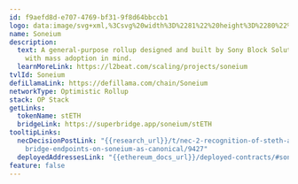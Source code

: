 ```yaml
---
id: f9aefd8d-e707-4769-bf31-9f8d64bbccb1
logo: data:image/svg+xml,%3Csvg%20width%3D%2281%22%20height%3D%2280%22%20viewBox%3D%220%200%2081%2080%22%20fill%3D%22none%22%20xmlns%3D%22http%3A%2F%2Fwww.w3.org%2F2000%2Fsvg%22%20xmlns%3Axlink%3D%22http%3A%2F%2Fwww.w3.org%2F1999%2Fxlink%22%3E%0A%3Cg%20opacity%3D%220.7%22%20filter%3D%22url(%23filter0_f_7590_1995)%22%3E%0A%3Cpath%20d%3D%22M68%2014H24V58H68V14Z%22%20fill%3D%22url(%23pattern0_7590_1995)%22%2F%3E%0A%3C%2Fg%3E%0A%3Cpath%20d%3D%22M62%2018H18V62H62V18Z%22%20fill%3D%22url(%23pattern1_7590_1995)%22%2F%3E%0A%3Cdefs%3E%0A%3Cfilter%20id%3D%22filter0_f_7590_1995%22%20x%3D%2215%22%20y%3D%225%22%20width%3D%2262%22%20height%3D%2262%22%20filterUnits%3D%22userSpaceOnUse%22%20color-interpolation-filters%3D%22sRGB%22%3E%0A%3CfeFlood%20flood-opacity%3D%220%22%20result%3D%22BackgroundImageFix%22%2F%3E%0A%3CfeBlend%20mode%3D%22normal%22%20in%3D%22SourceGraphic%22%20in2%3D%22BackgroundImageFix%22%20result%3D%22shape%22%2F%3E%0A%3CfeGaussianBlur%20stdDeviation%3D%224.5%22%20result%3D%22effect1_foregroundBlur_7590_1995%22%2F%3E%0A%3C%2Ffilter%3E%0A%3Cpattern%20id%3D%22pattern0_7590_1995%22%20patternContentUnits%3D%22objectBoundingBox%22%20width%3D%221%22%20height%3D%221%22%3E%0A%3Cuse%20xlink%3Ahref%3D%22%23image0_7590_1995%22%20transform%3D%22scale(0.0222222%200.0227273)%22%2F%3E%0A%3C%2Fpattern%3E%0A%3Cpattern%20id%3D%22pattern1_7590_1995%22%20patternContentUnits%3D%22objectBoundingBox%22%20width%3D%221%22%20height%3D%221%22%3E%0A%3Cuse%20xlink%3Ahref%3D%22%23image1_7590_1995%22%20transform%3D%22scale(0.00666666)%22%2F%3E%0A%3C%2Fpattern%3E%0A%3Cimage%20id%3D%22image0_7590_1995%22%20width%3D%2245%22%20height%3D%2244%22%20xlink%3Ahref%3D%22data%3Aimage%2Fpng%3Bbase64%2CiVBORw0KGgoAAAANSUhEUgAAAC0AAAAsCAYAAADxRjE%2FAAAACXBIWXMAAAsTAAALEwEAmpwYAAAAAXNSR0IArs4c6QAAAARnQU1BAACxjwv8YQUAAA%2BVSURBVHgBtZkJdFT1vcd%2Fd507aybrMAlkA2SRBDCs4RkDpInwEKk%2BwFq09ujr27S0tue059ieF6rP8xa38%2Bx5xfqsFmtbpYWKQgQaHJBFCYQAYQkQMiSTZLJMMpntztzt39%2F%2FzuApVREQfpw%2FNycnc%2B%2Fn%2F72%2F9T8MfEWrra3lY0n7cofomZ7n8swU7LYKYpM8ms0qag4rUbLsMleU2zWlbfC%2Fnnvxm%2B%2FCTTAebsAIEKZ64YqFXrH4sYnuiasKC0qzhfwciGRbIOwWYSzbBgm3DRRchcBllezpiPvOnj9KP7vw3u9XpDyFz6nDQ8e4kcGNbb43%2FHCdxsB12vz59yyodE5%2FdsGEBYsneEqgz56CgN2AUTsPMacFZIcESpYNDJcVvMBC6Xvt%2FqY%2F716ya98zXeuef29mvGKyLz6pyC33DkNi%2F5FkqrX1LRgLbmjf9XrPtTJcM%2FS8efNypznnv9BQWv%2FQlPFTmXPMMHRbFBixMRC1iZC0W0CxSaA5rUBcEhQbHJQ2nT6%2FyfeHJZ%2F4Xg48%2BUxz9VDd9KZ4eY5LFzkwOAYUnUCiOwTxDw4k1CNHfjaViC9u3tyofBkLdw28UFO1rL6h5N7mb895uBpcVqaNGYRuCYGtDMSsPMiSAIrVAhrCMwg%2FQWWgaPuJS0eOtdXs2PV070%2Bf3bNo6M4pH8SL3S7gWGBwsQgtIrwr3w6OqimCXlxW198bbBiXU7hv4Hxr6CtB373gHxq%2Fc8d3Xr1rSo3jlNIHHVwYhiwGRCUOZAsHKYsIqiSChuAMXktSDJR%2BcKbjtx9vr9u%2Ba0PPE8%2FuuCtYPeWdhMeVy%2FAsvlt8uSxdCI9XEX%2BVIzJQUpwDzJyKokiUWVMkFR3t7zjkv27oxsZGNjs14fnvzf%2Fuj%2FPzxjGtyUvQwycgLALE8UlJgQNFFEDFq2ahwBaYKAPkN58585u9zYsPH3wh0PjU7gXDs8t3yDn2XAZh6YLMosD0RyNzdSB8GcaFY%2FZkx6Airizgi48Gz%2By7eF3QeWrphn%2Bc9eiPeKcdTqq9EBRSEENgWWAgRYEF1gTWUWlWFKE8boCrub3zjy1NDYcP%2F2%2Fgocbfz4hPmfBhwm11MYQgHQGG0CAiGJ4ZcCYdUgSvOl7x1jAB7%2Bu4vdg6ECf3ejX3zr4Lh4PXBL1k7j0%2FfnDqup9JbjecIUEYFhRICABJfL0KLpVDdQUeDFwsrvIoAedHJ476Ln1cs3fvz%2FufeGLjTL0gd5%2FOM1lcXAZWVoBNqsCoBjAYfMiN4HQDTDoVILRBwc2fATz4DHF6iTQ4kGwoZPO29HW2RK4KvWBB3bSGouWbSgonWTrZARhFYJknGWAGVJ4Co8I8ugQCl0YMsLec%2FfhAf%2FvdTU3Pjc6qXeV2j7Nti%2Fb1c2qvP0b6%2Faww1CO65BFwJBO4c9SU0pG00gz6Nt0BYanaDGgZD8pFxVPlxe7RU5dm9LXsfPOvGa9IebS6ednbOu67fW15nxSBEY4qTCCF0a4goMLzoCGshu7AWCwwKcaC0Xpq90exU2t8f3opDF9gtbWrHYzNubxoQu7KotKCtaK3nA%2FayyDpyQM91wEG5new4avEwObQR6yYWVy4EQM%2Fe%2Baj8zD6wis%2FOrzt%2Bf%2F%2BXKWLvdMeuaus4REli4URXkaFDVDwBhouFRXRcOkIziD4xDHccdu59%2FdNDqz0bfzPBFzF%2FP7Tiv%2F8sVMnjh7cIghFb7r4RN60nGilkhAhBRYgKAqYizH9W0Mt1YzifIEb5O7IDDdxvBb0tyWvgF62bJklTyh%2Bf1L5DMeokER30BEUEJTegDGBNY4HIlqgXBbA1t79x%2BaA7xu%2BN1760mJwxQYutIUP79%2B3NSe3uGvWeGUVSVmZuIHgKAa57CoZ%2F9bRhVh0S8GZ7ZQPtqmB84c%2BvAI6P6d4TcXkv%2FsWl20FmVMR2DD9S8uAU2Adgb1EAs%2BZgbYdft9an%2B%2B1CNygnWxtOS45Jx%2BoqRC%2FHo%2BKlgRjNcGp4oRJR6SR%2BVvRZgX9bP80hyXn%2F6na7OWbuFwFj7q8HlRYRUgddJZgRBu4qG%2FhDVgObJwFJgeU4fe7dq7y%2BX45DF%2FRtmx6%2Bc8Hmlv%2FpSorQGyDQ8CE4wAxFYMVl4JOoiC2QoBDtfOrKgpcnKOBfs6Erq5eUpI9rmSRYUef5RCUpX0cSQMTYqYjgxPgdtkGgcC5n%2BzZ89oluEm28eX%2Fe%2Bvk0XO%2FrnJGgB2JInQKGBmBkxpASkvDqzpklY8HV%2B64hz6F5jh%2Brnt8iWSIBr4i3B26BoVG3DQ4quyw2CF%2FON72zNv%2F9ku4yba3qeVJSQlFXdEwMFGM6TiGCUIzKUyCKcNUXLBLkJfvqV29erVoQotOd50TXYNFl2JYmvlp6aLQ9B9VWYTZUh509ne%2BBGZpuLm2f%2F%2F20e6ugS1lNh3YeBIIFiNIaKabsKm06iy%2Bca9nvH2w395gQgtZ2bOtOU6ExhLL4TKh02FACRnMy9aRODkcbtsGt8iad7dszZYM4GJxdA%2Fq14rpJoCLpa6iapCXWwBu3j3FnFwsLne5FVtKSBD0aWKWWkY3JxR0ECypkhWU0bH27dt%2FMQq3yEiie3tsLCILKd6qpBCaTyc2RtPNCshiJbVjQSuSPGWm0tYsV5aEraWALSKHanOoNMMQs7mhLaQNoe2EPwS30Hw%2BnxaJyH2CTjMH9imKavo17VlYVJ5eLQwL2aJjBktbUMEqCTZs5kWEFmiqzLgITZfUPUR0j3hKDsEttngiFWFpFKnprMGmVNM1KDSPS8RfW3lxAoUmPMcYduyJLThJCAKFphUVHSOjNsEGSQbdgFtsVGBC21j6KExzgNCMqbQCfEIBK8annbMw1KexWOoRm11yEwnbTqzuCiZ0Hv%2BAo76NN0niBuJuzg232AgxCnSaY3XdVJvVzc4bOA15EujTiggWgU%2BZgajEoyN2q%2BSmnZYiY0eH4Cnq29j%2FcoYO8WQKht2WmXAL7c6GdV6Ol7wqQVBU2oRGH%2BZweOBVAhYZCwxxgJ21tZqBqEXG2i1Y9512TG2oNg4j6NsEBKyO2IyCHouBnJ8zt7L%2Bh3a4ReawF9QIgo2hHR6FZtE9qE9zSerP6BqodDYnQSQWvWBCR0L9zYochywHZgkr9hg4ZePIh6%2BC4OCpARePgj6%2BwFJUXrwKbpEVesavUhCKZKBp9mCVDDQuF86fEh5LnAh2tJvQ8VDoZLDbD1lOB7gcggltzUBbOA1EJQaJAZw86hb8U21j4w2dSl3NauofK8vPKnggQptOWtdQZY4urIY8qm3BzJGjCTAQHoKQ1n%2FEhLaJ4tFzp9oGnA4HgovgsLFgx0MYm0TAKuggkSQwl3qBnTj%2BTkYvfRBuss0oqmzkvV5QaNhpFBjfrqmyYqpskw3wCi4IhHrathx5%2FaIJ3dTUFDnd2vK%2BoqDf4Pmby4mjPHZ82MaCDc84bAJ%2BMDEC3IUgOOsX%2Fbzm8U1lcJNs9eqnHi8uKX%2B4D9%2BfoaEvIzRLgzCjsogqu7GDLrA4oX9g6DX6mU%2F76ZGh0MaWlk%2FAjUcGbqeAamNwoNp2BLdbNLAzMkh%2BP9gUxmldUdlcvfYnE%2BEr2tKV6yvnlcx5uj%2FXBhoFvqywooCAi0LbsMvz6g4IRvoTu%2F0HmujnPp1c%2FBf9ffmerCVLF1eV8HgooygpUNGvNMyRmPVw0YSPLetQDISy0mzjjmlrPN5Zx3r2v9cFN2D19zxetmLS0t3DJVmeIUM13YJFcA6vPD5HQKVtSQL5SRGqcstg7%2FH9b7344b%2B%2FfgU0NbvDeaHAY3tkxvQiRlXiWEk1UwF6VGEgM8GciTsB3DbwzmwHs3DGt7yVdY4CwXO2r%2BPQNY9eD6xqLK0pne8Ll2YV9xkKEJVOKegOGWgKLGIv7cJ6MUnPhRSm3LdObL7v3MCJ8Geg%2FRe7u0VJuq26uqzS5eSwG8RZEXetmUoTWrFMepqOmFAExIgGltlTq7nZFY8WVi27zWsv4ydPmjbU1XFE3rBhwxco%2FIOpNeVz98RL3MU9BjYH9F40U9AARJF4JQ1tRbcoSEowRfBC85k9T7%2FyyXNbL9%2FjM0e9CxsW5tRVTzzy5PrFZTFsyHv7kzA4TGAUjwzCETwllTmskDz26Hi8i0NuSnSClp0LemGBeeqkh1HwcJTuVjaH1KS6ecv6hsfove%2B%2Fv3HOncWzdo8WSe5eHYFRWUJPnQzDLNWcSqufjsB4WIPPqNCLoCN4qmvvpR0zt3Vsi15m%2FMwJU6AzIFusuUd0SDxSOSMP74dKowpUceodJP0flR4fhlGOvs%2FGosANDgM%2FFAIxlgSREJwoWYtrONWa39L77Y9Pb5Pv%2Fvv1DYsnV28Z9rA5QT1hKpz2Y6owBqFC87JquoUDC8n4ZBaEhoPh%2FcFDi7ae%2Ft3AXzN%2B7lnexQv%2BHs2w9wsWfdnkSVksQXAVb6xRcIQ2F4IzBB9KwdEvGQ3hFRm7Mpw8cBNsZ7BdP3Vp2S%2FeXR%2B6r%2F6pmtrpC3eGCohjWKXAmglMpxGzXGdSnBl8MgZf3ArhUL%2Bxb3jv8i3H32j7W74vPDXtPNfdKstWOl0uLSlxAC1VCkLrenrRjRg0rSA4MdML%2FqlOz%2BlUSPWPtipdoYY3dzUO1tc%2Bvra2Yu7vhj26dSSVwI1rYKjpCZvRaADq6ZyMRURKGOCO8RAaCowcHzv6zT%2B1%2FfaDz2O76qF654We%2FYrqCAyHYiuKiqx4gI9NLPoeVT0NTsxUSDdAwXWEiPdFzyQDgZq3m18KLbnrn7%2B%2BuHLeO5FCkMJJGV1MA5I5EgA1DcxlmiIRGyJpTIfuwXPdJyLHlu88udX3RVxf%2Bk1AV2fgGEOydnR2jXzNIkG2ZGVN0LTiCKqnwWlQjQYix5LdY%2FWb92wMLf%2Fav36jrmrRG9FxRDSBEc5ASAqdPoihU7YCXAIbomgKUiOjcHG0fVevEqz76NSOq%2Bb%2Ba%2FrOpaent889rmhzV8cIGRqKzsfzR5aeF15WOoVBFfRHWyN9seVbP3xloL7msbW1c6p%2FFcvTbWMJzPcIrOMi5lLMSZvIeCgTTWK2iWJ26goHY11PLFw184eb3nlV%2FjKe6%2F5Krrq6eiIn6v%2BRn%2B%2B831uYwwuiHXr8yvFoL1u%2F6%2BCbg6vqvrtm4ew73o7m6RDG44AU9g4aznk0%2BAz0XZKkCzMiFoxoZEhLqmPPqIz%2B6oFju%2FuuleG6oS9bVVXVVPx26nscIwl8gv2Br80XfnDl9x%2BonDb79RFnXIpGo5CMyaAkUgiN4DjjqXICkvEoUVLx04oSe1eMkP%2Fx%2BX3h6332DUN%2Fnq17eN1PFZ1fERuL56kpza6rGjFUPa5regiD9ZCiJttxwj%2B47N6lZ3GgvuFB%2BS%2Bgy8q4m3341AAAAABJRU5ErkJggg%3D%3D%22%2F%3E%0A%3Cimage%20id%3D%22image1_7590_1995%22%20width%3D%22150%22%20height%3D%22150%22%20xlink%3Ahref%3D%22data%3Aimage%2Fpng%3Bbase64%2CiVBORw0KGgoAAAANSUhEUgAAAJYAAACWCAYAAAA8AXHiAAAACXBIWXMAAAsTAAALEwEAmpwYAAAAAXNSR0IArs4c6QAAAARnQU1BAACxjwv8YQUAAGlUSURBVHgB7X0HgB1Xdfa5M%2FP627d9tVq1VZclWbYlS7IkS14jW7INNhhQSCAQSH6chJI%2FHUICiADhJ6QQigEDCRC6qW5ykWQhd1tyR7bqrsqupO37%2Bpt2%2F3NumZkVttzkrmuPXn875XvnfOc7557L4HU8Nm7kxtatb5nkcGOGD3yKy6xJzOPNYLAWziDLuVHHAVIcWJIxZnAwAF%2FzAbjDgNUAWBk4FLkBBZOzYW6wXiNmHjaT8b1T4xP3XXvtRhtep4PB62R0dXUlHSc5zfHNRT4zzgIwFyJg5jBmTWCGmTNYzDLMOFi0WQkwzBiYVhw3C1gsBvgeYKYF3ERw0cYMQPABggk8hhvCzvY9qIILjl0te4XCrnhx7Hs7N33jy%2FA6HK9pYF286uKOgmf%2BvgfsfJ%2FHlzLTbLeMpJUw05CJ10E6gVsc76fqIJFIQTweByOBoErEgcVj4MdMuSXwvmWCl7DAU4%2B9OD2OgZukLQ5uGm%2FTcYBcAjpSFszcMwrX%2F%2BvVNqsrNd36v%2F9WgtfZsOC1NdiFqy6cU3Zjb%2FWZ9ZYRN3ZuzMwYOSsLTclGaEg2QCPe5hBIyVQaYggihsDgMQNc3BwEjhtj4CB4bHoOwUP3vTg%2Bj5u4jxuBiYBFYPPxluOtYTHIuBymHsrDBQdc2PfQLiiPjXzmrl996dmBiqP9Y4zDa2S8JixW19LL2qvM%2FhMPrPcgUuYkEUjNiWaYmJoAE9MToCndBNk0AgktCydLEzeganGoxgDBYkANQWEToPA12zIUgCzx2LUkmDx0fwJM%2BDxZMQIj4H06gfh1kKn5MGOwDOfursH2ex%2BAzUd2%2FNtd2%2F7j755p35esecs6h8c%2F7ceSsxgzD8ST1v9YDcnv3%2FeDL%2BfhVTxetcBatGhdJhXzlnHT%2BnO8yl0pK9faiGCakp4MU7MToT3bBtlUBixyVTHkP2iba3hbMn2w4wyqJj7GjayUjcByTCO0SAJI6haB5qO18vF1P6E4Fj4PhgGmyQC%2FEhptD2b3V%2BDMPTZsf%2BAB%2F7ajO%2F9f1qr%2B86ZNX6493f4vWbIkBqnpf%2BHXT%2FwEb56Y8w38G6U8%2BGNDwLxaD%2F6J76bi8W%2Fec8PXe%2BFVOF51wFqxYkPKdwff7fPEh0wjubAp0cqmpCbDvNwsmFI%2FEZqyDUi2GbougIrhomXyEUwelPCWLFMNAWYjLmy8co4pAeVahnR34r7kVQQorgGFBJ7jZzneAj7P0FqZSNoTCKpm24eFfWU4Y68D1997F%2Fzm%2BMOfuWjNv31y40aKHp96zJp1aaJlcvtXUjPP%2FD9w7mJwmxrAdVxwB0fB6TsKXj9uA70Ydxar%2BGevjZnxz%2B64%2BWu74VU0XjXAWrFiRYq5yXe7fuwfLCvb2Z7ogDnZGbCwcS501E%2BATCaDF55D2XKgwlwoGo4AVBmfq5HbIxCR20ODQ%2BAhUJFrIzB5lnJ16r4g7Hifk9vD9xHAMFyUoDKlpUriqWupuQiqKpy514Nf3HsH3HL0gS%2B%2BsavxbzZu3Og%2F%2FXFsSCXqJ1%2FTtmTlH1ZWnwN2ez24aP082wWv6oA7XAD32BA4h%2FvAO9qLIDsCRiU%2FZjL%2BMzMW%2F%2FcHb7z6CXgVjFc8sDYs2BDvTfe%2Fy%2BPxz1hmrmNqchosys2HsyfMh%2FbGFuRNMaiBDUXcSoYNBQKUQYDyhYurkAxAHApB4aKVEaCiWwQHuThPWCQJJOH2TOJPcqPnuaXkhRgRdAQVSgtp3K%2BWqgdLjlZhJlqq7925Ge4aePyfH%2FjNf33yZMey5PKN6Rnpumvbzlty2dHz54HTnBGRJqHQx388lCu8CgKsbIM3UkKADYPTg%2BDqPQxe3yGA0rAXM%2FhPE7H0J%2B%2B74Ut74RU8XrHA2rABAXVoqMt1jM%2FErbqlU1KdcHbDQjin7QzoaJ4gAEWaUZFXocBrCKgaFNFSEYcid1cz0VKRlSIyjkfpCddHINIWigkeRbcCTOT2DCYtVVxyKa6AZeBjhq9ZaFlS%2BF3tJQcW9dswe48HP3vgN97mow%2F9c%2BqC%2Bn%2FZtnGj%2B3THs%2B7KjW2zW2Z8xVp2xobj53ZCtTktgI3iKvgIVgIXhYSe5yPIOFovBFmxBu4oAuzoMLjdR8A7dAjcvh6UZUeH4wb7gVWX%2B5cHrv3CMXgFjlcksLq6Lmsv5yv%2FY5iZdRMTU4xz68%2BC8yYthiltEyGGGlHVs2HMK0PeryoLJd1ehXkIKkNwKEdskj%2BRpSIwuQpEAkxkpQxppcjlceX6PDoj9JgsFb6Hobtk%2BD4LX0%2Fhpe%2FAC37ukRpM7%2Bbw7TtvgbsHH%2Fv8ZV2NHzuZ%2B8PXjOLhmdvMVWeuPrR0CtTqkzIQwP0CcrVA4CJg4X1UHBBXuHFwPbxPAEML5g6XhQVz9xwCr%2BcAuL09YJTHCrG4%2BU%2FJzJxv3nPtX1fgFTReUcBasuQq1Lj3fIRD%2FBONiYmxJfVnw%2BqJy2BGxxRI16XA9hwYsUsSVKwqLZSFaje6u6rhSzJObk%2B4OkMASBBzivDwSIXIaYSg8gWoTGExNFHnhpQRgABF7s8kUCGnwqs9CS3V2cdd6NzjwA%2Fuvx22DOz8zJu7Wj95MlBdtOH%2F1a9onvFrb9X8C7rP7gC7PoEczhB8TQCL%2FjZthnw%2FPSeApjdfAsyrIcBK6CKH0YIdGQRnLwJs7x7wjh0Ey6k8FEvEP77zui%2FfCK%2BQ8UoBFlu1%2FKLlruv%2FIG42zjgjOw8u7lgDi6adAblG5CHch9FKEUacIoyhAywhoMhSkburIKBElIfgIhAJ%2FsQkQfcUuAIOZUiLpR8TiIQmRS6SLrKyXAJUpuRUBKoMXukJZQfO63NhUo%2BHlupm9zeDj37ukTuu%2FsTJDurSd23MrWg856fOqjnr9y5sA6cuIXQ04myUDiLJAkzpAsV9kSKSnyWw02OyXh6QforHRCDDgMErIskfLKJ7PAbOrv3g7d8Dfv8hiDP%2Fp2Zdw1U7r%2F38GLzM42UH1tq1VzYXR0f%2B0jTS%2F3dSYnrdypalsGbGcmif2Ip5OszulsuhlUJQFVFCKJuesFA1IuZklQwmXJ%2B2Uo5hKL4kLRc3JcjISgkLRa%2BTC4pJd0RgIzAR0MhKgSmVdOJUGbyiUysenH3Uhda9Vbj2oe3u1qOPfGJG%2B%2Fn%2Feu21v%2Bc93XG99a2fnXjOpIU%2Fqq6cc8GB%2Ba3gYqpHcDZTgYmAQ%2FtjgAAZuVsJNukSmeJe4gIZoNwjHiM%2B9F08dtTO3HwNLVYBnN3IvXah9dr%2FJEB%2BoC8Ri%2F3jzhu%2F%2Bl32Mir5LyuwVi9fu6jm8u8kjfpzzqxbBG%2BadhEsmD0H0shBahV0e8U8DHtF5FI1yGPEV2IoJWDEJy0UKC5FJBxkyE6cin7lGkj0mgCR3Ahg5IbELbkcIu2kT5mh8ElygrRUCCp0Qe2oqK%2FsdaD9kA%2FfvPtm4lRfuGJt60dP5v7Ipb%2FtvMtura6a27XvjBZwstpSabeHgNH36QqYBDL5WFwRQ90SsKS3FEPfYuYIHAS8jftXKyPARirgHkKJ4uE94P72cYBjPTzG3e%2FHm9s%2FdN8PNr4sCr4JL8MgMote7YOub%2F20PTF9ypsmXgK%2Ft%2BhymDdvBpiYH8nnS3CsOAr93hiM8AqMIp%2FKmwgqk%2FQoLlRzqZaDlBCE1TKEddI8SrtBshIi6tLgUpaBK5dI1ok2pjUqvI3hbRYv2pSSC8vQUjXus%2BG7998Gvxl69O%2Fesrbt0ycD1Rvf%2BdHGy%2BddsrW0es6qvXObwMskBJ8S4AGmwKLQoiyVBAxTWJKvS3wx%2FRHxcdrwsEUKKY5Pxkj5J7edwdxUYxaM9la8bUGLl2BuoXSWP3J8w6Q5K357dN%2F93fASj5fcYq1cua7Nt2vftFjuijMyC%2BGyqRfBsvlnQao%2BDhWMfkYKBRiy85AnGYGhlTJdBBSafqSyjtKkPDyxjoj0lKgJ0g1qAHlGBEgKWFxYL1NEehTx%2BZqkxyTnASF8SlBl0NVMxGhsZa8H9Ydc%2BNb9Nzt3Dz7%2B6cfu%2BvqnT3ZsF234SP1lHV0%2FHzp%2F5tru6Sh8pmRuUlgjQ6PDUNZJEnWmLZWhCLy4L12lwBU%2BT08b8mOiakAATd3SsaP4D2W0Ynm0rvZIDZzuAXAe3A3uQw8CP36wmjTMj%2B%2B46cv%2F%2FlK6xpfUYq1eeuEFngs%2Fy1nt569uPh%2F%2BYOGVcPaieZjPM6FQqEB%2FfhgG3DxaqTKMsZrkU7jVMDtCeT0brZWwTkTOlZsjzuFpMOktcH2GCOOF26N0jLh40hVqFR2EW5IpGsr71eEVn1Kw0VJxSB2owI8eud25e%2Bjxj731ogn%2Fum3btqe9MOv%2F8LMTL2k772cjyzsv7O6sR0sVV4BlyrWx0MXRYBBaLhqGtFnaask30NMs%2Bpbga%2Bhr8S9AEm9JW0vii0kyZ0mUTOrTwCa0AEs1ALeZ5Y4MXfyt7%2F963jmzV9ywb9%2F9HrwE4yUD1qrlF17meubPWhNTJl%2FWvh7esmgdTJ01EVzXg1FMYxwrj8CQK6O%2BPFkqyvMhnxIEndIwwu2BdHOGIuqiyA6ENfKZEYJKuDt1nykwGWbAowRJJ34lLIYhJQX81dfhfnYQqFBybOp24Fs7boZ7h377uYe3X%2F0v2y688GlBtQCzA289Y%2F11hWWdF%2Byf3iBAFXAphQpmKuAoMJHtCPGjSLriVRCAKUShxqYGlrBiyoLFNbhwS%2BO5sBIorxCva8G8KeZOkaIyd3RsYcWprJgyc9ntffsfeNF510sBLHbe0q5PMy%2FxlbnZRem3T30zXHLuGmiYmINSvgJDo3k4XhtBkl4S2lQBSXqZXJ%2BK%2BmoKRC5T1krzJ2GJaFMcKrBUphQbDQUw5eZ8TVTIculQn1I0eIs5a6hDxXta3oFzyVLtr8A3d26CB4pPfvCR7V%2F7wsnqpN7ylo0Nb198xZaxZZ2r9pKlSsel29PWiT7JghsJKlBfp%2FmUBp8GlaEZV3gLincFm7ZcILeYBhZuWQIaJeKp%2BLC5DozGJnxzBpyhkRm%2BXb5k8vzzthzdc%2F8gvIjjReVYXV0bstVi%2F8djkP27edkz2YZZV8CZc%2BdCHMlmYawMg6UxGHYLKCPUoCRyfQ5aJ19oUrQ5GkhMWyrFoUxZDuwz%2BZx0ecpiRTiVjP4ksIT7M6XcIBR1U4qfdEGIqE8tuLD4OEDmsA3fefi22j0jv%2F3443dd828A8LSguvTSjbmL5y7%2F%2FuiSqZfvm1IHXiomv1%2FzKB39GUqcIhLPJAPnLGTlgWVT3EuTKq44lgAl3ppS6gqIPO17XG8gbwUHI1kC74%2FhLcYeMIA%2FmNrBEahtfRB51w6whvp6UsnkFff8%2Bj8fgxdpvGgWa%2F2K9U2lcuHbKCW8f3nTKva2OW%2BChfPmYPQFMDKCVgpd36CTR9dXQZJOeT4SPJU2RaBi8uR4eJbI9UnpgAlrJG81p1Jujy4AuTkuia9I0YDUinT9FBF5upgGgQr3MYH3c8g4OkdrsPgYXtwDRfjeo5urO4t7%2F%2BbRO77%2BJTgJqC67bGP7ZfNWXD9w5sS1ByZnwcPcZQAczpWF0faFRzSDE76VdnHc4zASBG3blOvThF5%2FjYwcQ7dIt5YGnDg%2B%2FNHQ7wpdYy2XRNfYjG%2FIouUaa3BHB39%2F6pnn39L35L0vSq7xRQHW5Zdfnh4eK1%2BTMhs2LKlfBr8373KYNWOqVNDzReivjMII6VNC8HSgjEq6tlQU%2BQkuRdbIVNZKKeNCkxLAUhGgEhG5cnmUX%2FOVBRPgEqUusnpAkHRLWikK4xNo4TKOD5MLlKbBlM2hGoLqNv5Qcd8%2FPrz9a%2F91suNbjpbqjdPP%2BfbookkX7Z%2BEmQGM%2FnRqRmIo4ggCeQEiPErzJcm1OPvd5%2BVHw8%2BxCO8K1IrQS4buEZTHB3lxyT0m8MkE6nelNPKuhnr8xcbAGy2l%2FJHBS6fPPf%2BBI%2FvuPQyneJxyYK1bty4zOlDZnDYaL7mg%2BUJ467zLYFpnB1RtB4YLeeivjsKQj6BCK0VyAkV9BKoaU6AyI65PEXQecCrpArlyM4FlUkq7JMxmADTh%2BminDGm5iKhT9BfHK1nneDB9DEGFv1d%2Ffx6%2B8eiN%2FhOVnnc9fMfXrznZ8XVt2Jh95%2FSVNwwt6li%2FtyMtJlaI71eDaXDRA67u%2BGJSj7JWEZBBBEQ8AhD5DEgNXoGKjo%2FDOFIfge%2FvBJ2g3SNuKZDknsBlZ%2BPIu5BzxXNUWNjgFocv65y3Ylvv3vuOwikcpxRY5P7GSvY3MkbjpUsblsPlc9bBlI52qDkOjJaLMFAbRddXVrVTjiDogk%2BhnCAiPbwf8iklExgKVCx0fxz%2FkyRdJWwNJXxqa2WYgbQg3BOBCq0VEfU45kUymA7pLHiwaABBeLgAP3pya%2FHJyqH%2F%2B9AdX%2F%2FuyY6v6%2FKNLW%2BbsvyLfXOa3tzdnkaNKib5FO0E%2FQ3hh8P3s8B68XEAkoyLRZUHYCewXfmcfJJHDaCyWJyxccDiMN5qaddIA%2FdSRo%2B4JfB8lNHC%2Bg054Kgw%2B8P5LC%2BOrJu%2BYPWNR3bfOwynaJwyYC1ZclG963v%2Fk2b1b1%2FVfAG8ceZFMHniRKi4NRgq52HAGRX6VBEtFRXkkZRAgHIQXOT63BMA5QcW6gRLpaK%2BQLMCFhBlIvDC%2FakcnEzsKp0K34eOAHIOh1mjLpx5HBX%2B7n744RNbx%2FZUet%2B%2Fc%2FvXvney41u%2F%2Fq%2Ba3jan6wd90xve1t2REXlG8jmBZQKVzNNXWwMMX2NcgcuXFojroBBC4IlJOlzCY7wnHW8NpUEMY8Yg2oToZ0K3K04DhOSeeFcCiViVIsbGRnwxDc7xoQZ3bOjymWdd%2BKPDT959SqaqnSpgsc4pnV%2BIQ%2Bo9Z%2BaWwJtmXAyT2ydCzXdgrFpC0XMUlfSKAFQFSboocWEhn%2FI1oKKygRHRqZTLIxBJMEHgDkFZKgKVFjt1OQpZk8D94SXIIqeaNurAwkELqn3D8KPdW%2Bz95b7377jjaz852cGtWPFXqXUzVnx1cHbzW7vbkkhcYsI1ibJPOniPC1AIC0Xg8VXZnsdDeYBL4AmgKICJEbFqUt9S4AINjoi1U%2F8y5UuFoVTv1TyNa0vFIoKq%2BqylNsHB8J8iRbF1WeAVlHMGBhv94ujZCxYtv6n7yQdecG3XKQHWeede%2BHmLx%2F9qUf1SeEvnJTB14iSocUwiV%2FMw6I6hio6gEpbKESq6tFIy8vOjnMoIlXJRi8T0FqZAgmpLQdAVSQcWSAoyilKciog6TXrAC9lQ82DmmAdnDcRg4GAf%2FO%2FuTdWjzsD6%2B7dfc8PJju3SSz%2BcWDdz9c8Ls5vffrAlDowslSo1YHpDDUwCi2OExyWn8hXY6Es8riwXBKASIFRgE68x9ZmIi9SgC%2B1SKKQKUGlXCfL8sBMMJov6WghdI%2F40hAUzkXNVkdB79UjoMQHrHDs20y5VOueuufyGnoe3ufACxgsG1sqla%2F8QbcJnp2fOsC6ZtBZmT%2BxEF%2Bdg3qoMQx7m%2FKAiqxIw8quh%2B5OA4tL1mcpaAQ%2FcH9d5NM2nuBI7GagEMgtIOTfCiFBWCqj6dKWm08FhChjqMYc2HUE1FzlV%2F%2BE%2BuOHg9v4hVnjPHZu%2FfuvJjm3Rur%2FNXNB6zudKM5v%2BsLeZ6mgsMNAaGQgAw%2FOEZTJ8ecvoMeYYyYrRa0BgE8VUCnQCNPJWSAf0GXXBdXQYWKmoFZNviAoXkSgxRI4GnB6hIBtaMP0dwnIxeUvnjjgXpLLgY57RHeyfD%2BX8WO%2FeB%2B6GFzBeELBWLe86D8%2FrjyalZmbWTrgQzpw0T8yUGXMQVP6Y0KjKzBGbzTzh%2BhylS3lWCCid5yNgeBGABWRdJWUFhzJCCwVKagDlKplhBNEfWY4kIrQRk8kz8h7M74%2FD4UMH4dcHtw6NGqNXbrn56s0nO7auri5rRevKL%2FGZjR8YrDfENTQx0ckcGwzXwc0FAyNdZtN9D%2B%2B7AmQCcAJk%2BFiAy6cKPWnVlMsksImhi6yU1RKciYesSXIlfV%2FBiisOZkSf1yO8f6IAFw0QfPWY%2BBYVs9J8gEomCSyB4BoqM%2FtY37qZZ6zYcXjv%2Fc97wsbzBtaqVVfUeXbthvpY%2B%2BTzW1bB0klnixxVwa9geqYgLBXuIvIpmUR2Fa%2BS0Z88OE3MZcSnwcSD53jESmkrpu%2FrSFBUAhiKRRjS9dH8ZDL19VVPWaoYHDh0AG46%2FJv%2BUqx22W2brr7vZMdGZT1Dw5M%2FP2nJ5A%2Bj2sMILKZdAwsDEdOuQgw308HHdIubJV6zwazR8wg8B0GFkfB4gHFxP3CPvh%2B6RPV3mWL1AlBcu0UWoEQnpOWz46HDGYNozjEg8PoxhBZPp4IEPtXmxA2oJZPizHkDeXBGBy%2BYveTi%2Fz20684yPI%2FxfIFlTGlv%2F1aC1a9d0rQMzu9YBtlMBiO%2BKoyi8DmKkkJZuD9HuD%2FBqUBZKgWecWQ9QsgDkAHINI0ipL7iT8JyKQVdpkNMVeJLJN2UeTO8iE0Iqpl5H%2BYNxGH3oT1wU%2B%2B2g0XTXb%2Fl5q8%2B8kwHl2k%2F71OXvH3%2BR8vFo1AbK4oZylAZAyiPgYG8kdGGj41aHkFVFFuMNqciNotuBdAQcAg007YF0AxfWi6ycNKC%2BeOIPFPBpaFki8A1KhDJiDIEn%2BZMZLWkMh9GjBFHKs8tC62WHxD%2FUFAlvlalqWjptKigdPuO5%2FyxwcVvuuiqH%2B3ceYMPz3E8L2Cdv7zrA9y3Pjo7txDOn7AC2hqa0TJhBOiXBagqZKlApmgEnyJ9iiJApZZ7AZdSIOK6HZA8YA4qVaM5lJKZg%2FvKbQYuUdQsyZNLkx7I%2Fc1CLHQOGPD4wSdgW%2F%2F9T1YT%2FLItm77y5DMd27LVb1u%2FbEX7l471DcR6uvGHMorZAUyWFwt4W0C5pICcEW%2FLuFWKZagWi%2BCgRudVEIAINANznzH8ccX9Eu5LBQOHGtoAcpcIMLRYprBkynIR0AhAAcA46CI%2FHtXD9D%2Bae7GIyBCgMnSf%2FlO4RJ0aGidPqMe6MwxlOmo0OTeeFnzLPnpkxtBYX6V334474TmO5wystWvXTqiV%2FR%2B3JqdkVrWthBnN09BHcxQ98SJgKrmMCeWqKnmRJF2CKqhGCHiTEXFpZLG4jG6UVBDUUbHIphKyXHEtMGQyGdTJSShQzRzlMBMt1SOHfgtb%2B%2B%2FZZySNizfd8KXuZ3N8kzs6P9LXW%2B48erScL4%2FlByv5sWOVwmhfpTDWV6XbIj3OD5fz%2BQJufjFfjuXzFXO0YEO%2B4EO%2B6EGpZINdKaEAWUBQFSDNyqh%2BV1D9RgtGoCL36MhNR4sSaKB%2BWXw8XnhEfoDQfTLt%2FhiE6R79PsYCd8ijG4sAVXuGyHdTJYmDwq9hJsE7PoZ5xYEls%2Bat%2BeWhvfcMwXMY7Lm8ecOGDeaRnv6tKaNxzeLm82DNxPMgizpI2ayhTlXGFE0Vqhj90SY0KlCgGpc8lnlAHlHShT4VJezMCMte4ARpQT0vKhSYJOsWozQNSFDlGUwdsuC%2Bgw%2FDA8OPPGjnYN2WX371OZ2U53hO4qOjZgt37KkIk8no6BYyM7EI4skFZiw5O1lXx3L1cWipZ9DcaEGmDnOLRhYqPp43SEMFBUo3ngInQXMNE7jF5SQP0pioxEc3IrF0hxtTVaOGU8iYqpAwTF2NClLTY8pNsrA4MMbCJHVMca24ApiN%2FwzjNlDjUO4tQHnzI1Dadjuwob5722LxrpM1OTlxPKf%2BWMcOD13FfHPN1NxMWNA4DxIYSZQRTGMIKtKpqsSpmORUoiqBqRSN8utklXw4Yd4cKEBxslgKQOI%2FGZJzJS34KhLSpSTiF0lknU4MupK2Ksc0DYMpKCnceWgn7Bh7ZHN9k3HltddeXYQXcVx77bXUDrJPbTR%2Bpm7ZFV1XzMznzVWV44l396cb1qQbm2MT2zlMbs3DhBaMwIw6GKvVQd7OQMXLgO0gwNwU%2BEkEGB17Qs6KZjRjWlgxS%2Fkuya6EjTclU1KGTYLKV9Gl8AwceCCtIkkHCM4nBaOWugaWej2DWwUR57WhO1wyB%2Fz%2BQSjdM3zesFv5EL707%2FAsx7N2hetWrmuruO53GpMdDee0LIapDZPAQzNRQmCRol4T0Z8GFSgpAQLyzSORnq%2FbLEIo7ulJm1qP8hXT1G6QBRqWqgDF%2F%2BgXmMAQvgVBNWvMgPYhA7b3PACP5n97o8ONP7zhhqtf1vl1u3t2D%2Ff0PPlI9%2F7H%2Fve7X73mF055tHdkqDprIJ%2Botz3OcskyTGh0oC6Gtt2VsoTY6IobhlLq9bexE9yL0rG4NEdR1ynFURZOJYt8Ro8o54q%2BrK%2BLbpKCuhC6xBFwh%2FtXzl144Td79tzzrKLEZw2s9o4p%2Fx6D1EWzGxbCwpYzIIGKLRF2Yako98dk7s%2BlhLJKKstiPB64u0D0hEhSGSAiK0AghIqDjxJ44hUiD2gKPmLhLSWUJ1RQ%2FMwbMBGJ%2Bh0HH4CHC7t%2BmapL%2FBGa7RF4hYxPfepT0HN4z0BP96475s1q%2F5o9NvJk%2F%2FHSOX2j6UYiTG31ZWhv9JGDoYBs4wnAqJE7vrQ0XJkWUJYaIhZbPJCEX8tfOt2jB9MIAvWjjbJ3HnKsEJkKWLSpgkhAHdA%2Beizul0fPfv97dv5w27ZP8Wc45GcHrDUrLjrTdd1rWtOdxtktZ0NjXQO4MR%2FKooxYip%2B2IbUq31AuUCeSGUR0KqqZ8pWF0vktI4wQNTnXUaEy81pRJ05FJ9HCg42jpWpGUM0tWDARLdVt3XfB4%2BUnrmtoWvv2X%2Fzib15RfQyiY9%2B%2Bfd6BA7sf65w843tuYeDQsePO2f2FTC6bcmBKaw0aqEczWi0X811kxbhg1hpcTJkkScmD9BUPo0lgYXkNV%2B8P748HXuA1TiDymuh7oIRnFgOvPw%2B1431Tjxy9%2Ba5D%2Bx7ofqbjfFbAmjhp8tUJM7dgbvOZMK1xiuiSVzNdtFY2Rn6uABZZKiElgASWtj5BZAcRPhUckL7PVTGeIbiBVtPDmQNMKupMygpkqYT7K5gwcdCEbQfvh0dLT3zn%2FNWT3nn11R98zprLyzHQRVa7u5%2FcMXNq07cLA2OZwwOxJUU3ZczoKEF7E8mUPthovXxXKvM8KOiCIKwL3Z8CmvKDbJw6ygMhNPoMG%2FdYST6gwKaiTk9F7SJIKqF0dLTfdAqjHVe994ofnGzGEo1nBNbq1RdfgPnkz7RlO80zWs%2BA%2BmyDaL1YFfVUskhPgCpC1kXHFMWrNFEM1HN1AqQLVOUuoNydOujA%2FQELpk5RO2xD1FMxaMHwZTZaqo4RC7Z03wO7Snu%2FX844H%2Frfb%2Fzns45aXinjwIEDtZ7uJzZNaWu%2F%2B3jf6OJjxfq2hpwD0yf6yL0wN4y210Nw%2BT4bR8KZOncBCoCdoLazQBfT1iq0Wuo867cCBDVfJ%2F4qxXvo3KPV8AaKYPf3Te%2FpK%2F72yL4du%2BAk45mAxSZNnPz9hFE%2FfUbzPJiEhJ0axNZMAhVNfCCy7gWcitwgH%2Bf%2BWAAkHtGp9EHphDOc%2BLo4Q4Yg6lJVxwPDN8bw%2BSYE1cxSDKYMx%2BDOnh3wSGnXTxIZ%2B882X%2FffBXgVD7Rg3UsXz%2FvO0Z5jCw4PpmZn6wxjzjQfcglMtaB1xgwSukUlDPMIgugcKd%2BngxxgYfJa3oISsMLHLJqlhqch8%2FS8rnjFW6OMlKfvOPMKQwve%2F94Hv34yrnVSYF1wwdoVTo1vbM1NY7Nb5kFdtk5EguQGCVSCqANXQOJSTgjyeqAOFgKyHhXpNF%2FwGQuVdWBBcZ7MA5riRJrMEKBqwMCeLNWcfBp%2Bc%2BA%2B2FF85NZVqzve%2Fo1v%2FGcVXgNj165dLlqvn05saevt6fVXV%2Fx0av5MG1pzJjh4hNWqLAELsg4BKSd3xWFcnQyLAAZCTiY%2FJV2hr6wcj5SoasVfl%2BFINykjUHRQ4A2iFH78aGtP7w1PHt6%2F4%2FGnOxYDTjK8mvsXyXiOtWU7IJPKgB%2BnNJIXgEryKukCJai4cIN8HEFnQUeVsCRGa1d%2BcPBaCJWgMoNfoMhl4ZZFUE0tGzCzmIYdPY%2FDQ%2FnHtzqT7TdvPEkXvVfp4Nu2%2FOrb9lDP2%2B%2B%2B%2FYnjN99Rg4Q5CmdOK8PUbBEydgnimEIyK1XMW9aAUVUFJbepgoLm2ruyfIdRVOmqiopI7Zjga75s7qbrwYjXigofHim48OVjGsJ5JC2ItddDekYnJBonYnDh%2FCWPIvKE8bQWq6ura55dY%2F%2FeVDclPq1lBuRy9aIbRQ3JeiApMF9xKl%2FpTpojGYFZDfWqcBNnD1ioYdFj0wrABCIakT3USVaowz8yo2rBwmIdPHFwD2wZvOfhSrL81m3XfmcUXqOju3tf9%2BzpU39%2B%2BMjoRUOVbNuZczCIaragWgKo2YQfVTXLI%2FxJxTyaWkh5QpcJnsDBIjLE71QEjrsn3yvTTqgdUofBoSKUjx%2BZ%2FMMf3rzz4P4H9jzV%2Fj8tsCZ1TPucyZLnTWqeDRObOiCOKruLSWXavIgLlBwKhFXSVZ9SeuHj5AOxf8qCaU1LR4agyop1yoYqQRkz0QWakGFI0jE6OquYg9Gjg3Bd3%2B2Hqunquq03fvtV2f%2F8uYz9%2B%2FeMzps179q%2B3pEL825Dx5lzUPNqwGxHCYOnKpPgMpQco0AkSrOlQiq%2FhEWiRBaBSxhSjnuoh6rOBx190txHcsAmSfd5FMSPHsPk%2B2jb%2F3nvm7%2F%2FVBHiUwLroosuqq9VvG9lUxMSUyfMhvoc6njUD8AILRX9J4m6r4ROmULQgifo6k%2FNn6JAOrFiQUWAwtKRpSJeheCiuX8TEFTnVOowtVCCH3ffVB1iYxfffvO3XlU9z1%2FI2LdvV3ni1Gk39feNrR6p1U9autCAproElIoc0BuCy1VuNVoEqYepeRYfDyoaEfPFIAou9WSk9h5U4ImXX2xmzRMNdytDxzsODjnXH9pz%2F%2FET9%2FspOZZdcd%2BEMVguV9cC2UwOc1ZMcClX5QClmi4JO1fTsUBYKV%2FYTA7akvHgwHj0gBRD1PXqEoAgxVKQvzAi7E34R%2BbZaWgpxGFTzx3OMB%2F%2By%2B2bv%2F0QvM7GPVtv6PX8oTfvvOvRfTdtLyGwSrAQU97NiSok7QryrYrgW0YN6SZyLlGGI3gW6ue0ubIuPyiX1nxL8S%2FixKBq9SGow1fkXVyqMMo0UhbEm3OQ7ehAhSCX5OXK7z%2FVPj81sDz%2B3kSiDuoRWOQCqX6VXCCBy1dCKCgRVAPod3JOkegiBBpIYg9hhAjauqn8oUHFerjV4x%2BZUY3DjHIWtuy%2FBw7YB7%2BwZcu3TjqZ9LU87rjllqOmXVi%2F9ZZHBrfeMwqdHQ6cOdmDRrMCyVoZuQ8SeSRfrOYIMDEbyYqtwEQA8mRZDle5SK5q8elCYSymACaJfQCqgPQrjkUeF7FgNaQgPakdso0TwPO8DZdfvjF94v7%2BDrDWr18%2FEb%2F4%2FDSmsTKYuhHLq4m8nx9GfdIRiltd9qitlowKeWi5fA%2F0vDtd%2Fcj1fSU7SOJpij0nITSB3KrdMWGB2wjdfYfgnpGHd9WajM8BvHZWx3o%2BY8uWGw%2B4xeH3bb39QP6JfcMwZyqDWa0eZMGGWA2tlm2LKJGslih99iWoKC9EQOLRiR06%2FPMUoDwIXtORIwvKTyCYjCtkB8y8JFvqIdPajoYg2Zl3ey84cV9%2Fh2NNmjjtI5zH3tCG3KqlFUl7Ci2WKaFE19Wj9CTT5a58nPXhgbobIe26Zp2%2BXNdUcU3SLVWxYIn3GrEYxBFUrZ4Jy9wGyAwDfO%2FJX40UkvbFt%2F%2F66lM6BfzVOnq69%2BxpbZ1QPDyYvOSchVnW0ZqDkTEXihUUUbk6pyraDrozR4i4Ln8IJpVF5HeDh3xLJpCUCqaAJQg8cSyaaVRBmSNfhfLR44ZdLrQePvjQ96P7Oc5ikS5hO%2B5l8UQW0mitYumkbLlDirpyg9oq6T0S4DIgIuXykFMJ1xcaGZ2TCiIUzgNCL9r04O5kcJvhJWBSLQM37dsOg%2F7I57bc9NU9cHoEw3Tz3zry5BN337RtABqzDsydZEKD5UDcJp5VE5Wpml9pbiVEKbJYuixHWy1dIk3alnKHhq%2F4VtSKqYvHlIxhZhOQasYff30zfe4NJ7rDccC6%2BIKL5%2BFnz05lGiFVlxNLfYCpKxNCLhUAR39apxTGFbny0AWqtI4Y2qrpfRUukMozYhDDX9skloCzoRUO9B6EnWOP3RtLJr4Ep8e4geF9tT7tXXbXtsdH73u0H2ZOQi7axiDNq2BhclFwLaqtp9JnApIg8H7o2nw%2FnIbmSRBxNV%2BSRVVSHgGg5l4gxW0T3WG8IQO5pjak4EmrUD361ug%2BjgNWzfMvMM24kaprgmQmK5ZP800ubKQf6FVcRXChJYpGslxPNWHjw1wROwrirlISlK7RxpaiQARVPe7OLDcFjXYcbj50p22b9h8%2Fl3LY19O47rrrCpWxgY%2FfdMsBKJWKMGdyGlrTHiR8J%2BBaHAm84Fvaark0kdYT4BEk3uPBZvghWZc5OAUqwcEQAkEEqS4ptSzPpiDb1ADpVAM4tr0%2Bun%2FjgOX63rpYIgNp1K3MVBw5jymrEFWLFB5MgtNEHYLoMGyqqR5rK8ZVYhq06MYC0MmCPuoEYwnNajJPwBlGM9y5%2ByHoqR25evPmb70qllB7uYbpF7%2Fe8%2BTuR39zXy%2BK2HGY1mxCmoi8a8tJtNpiEaBo8%2F0IoBTYfLkRsSfw8Ehuh3naJSpAaWJPcCCrlUlAprEBcnXN%2BBpbj%2Bm1oNQ9ANall16awE8sj6frIVFXj6YuoWSACIcSoNKxp4o2QEd66jXxgEcIu%2BJZUqAKqhilQCobo1mGBTkzDnNYHUDBgS199415zH5drv7%2BXAa6RJe7tQ%2Fedc8Bd2B4BKZPykFjAq0WAYusFuUQHWWxhEvUkWDoAkPXB4pv8fEztFV0CZFoUjsrMjyxujQK6E14mc3W7fcNrtH7FgCrVvbegIJ9RzLbAIlcHVhiCRAAWfqqYjxNupXVYmZI1selDHQ1IzlQHiYHNM8KQCV6LFhCDMX4E%2BaajXB%2F9%2BNw3Bv4%2BpYt%2F3MATo9nHNs2X3%2FnsUOHb9t67yFoa0zA1NY4pJgDMYeARQTejVgrVz6n5zEK3coPwMa1xfK1kAohVVYSBNeNT%2Bga02ILGODVNaA7jNWBXSoGPCsAluM6FxoW6hP1TaioJkV9OVNTZcNWhnwc0MRgGk8hWQ%2FpvXZ76vOcB3kszbMIWHVWHKayFMQx%2F3V374NFx%2Bf%2FBqfHsx9u%2Fur779vvj%2BULMLm1DrJxT8zAFtP8fRUJemE0yJUr1GJp0FPC1wq9jBRBz9xWG%2FhSTA065lA7g6SF1An%2FZiJHWtgyak9AuxQAy%2BPeauJXSeRXVjql5qZxVSHMwyZLmpCLVI4XJjgVl5JDgW5chzumUjaUT1QN0cQ6gCa0GDGYY9bDjr274HCt%2F6fbtl3zoraKfq2N1vrMlv7DBx%2Fe8ShyrZY6mFAfg4RBE2JtJT1IS8WUSCpXe4qmeMYDz1CEXiv2XG1abAVRdiPBZSbQGGVS0IBKgsHZvAcfHGynfRLAuuKKK%2BrQxM2Ip%2BrQDeYghm82dK9Bzbc1rzIgsFLaEbJARYfQQmkSr%2BSFoJI0koRmaK0SuHUYcWjwE7D98IPctuzvwenxnMa1115b4U7xmh0PdeNv2YW2BtSY0LTEPFdEgZK8%2BxE13gtzgp50h8KKabcococQvoePt2oCfFouQp4VTyWgHnPKcSNeVyrZc2mfBLBKpdJ0%2FFhLDCUG2kxaqlZlxqUcq2aBaLcXsVzCXUJQGKMOVbnCoIGFslbKDYJhBPwqi%2FrVVJaG0aExOFA69NvZ09kL6sv0eh0TmjLf69l3uHrwyHFoa8IkcYKDRdKDcoeg2inpaJBrQi%2BABqqBHIwTU3W1nwSVAl9E52LqepoxvI7pOkibWXAcdzHtj4CFbXvzGWYX46S2Z9KYYbFAzV4HXS6lo8JIxXrQbkfnC5kGE1MNDBVZF1O%2BtPyg5ggCRoJUGtOIvG6KlYXfHtkHZb%2F4rWuuucaB0%2BM5D7Ja1fzIzQ%2F99iikMaJvzsUhRqTDVe2USCT1I25NWyYvomdRXteLWKhI9Sko0DE%2FTGzT5aYuNSSkZ9Iolsbr6L1LaH%2BkveGwwIwlII4yg4U7RYtAsmAGVsRaBdGfihDBD6NBbcnErNxwdlqoXbFISoeJiZAJRPoEdIP1Xhx29j6BQWlyE5wez3t4dn7TE7sOgY1Wqrk%2BTYvLQYwr1ydcohu2T3JDoGktS5fRaPIuBFGlcRGYTMW%2FDPW8zJ5wIaQTmOsTdaRKLgA1WY1EgXlGPAnxXD3E0F8SvzKUIhC6P%2BUSjWBGFujJkOMiQq4nECnnqOvaudKzTDPoEpNCV9hmJaCUL8OR8vEnNm%2F%2ByvPuIHd6ANQl4ZfHDh%2BBgaE81NdlIUUt6F3Z3UaAK1rQzkMNS0sMUf0qatlERKhSQDySZxTSA8hSp3gCgZWsQ%2FAZk9%2F61r9qNyjxjNsUK55AN4gvWHL%2Bngr8REgprJbBVA01Dwk9hPICBFl0ABhH5iP5HkKlJ8FFwMqiG2yDJPQcPQaj7uh9L%2BdSs6%2BFsWnTpoFaaWz%2FwSODkMFILY1aJK3LETTf9bwIgBQ9iXAp2VJJPcejepYClXKR2rIZOn%2BIuIgRz4pnwGJWw9hYaYFx5ZVX1uM%2BTbNSSNyzdRgRxkU7HM2vDGWltOUK5IcAdFLeZ1EXKVI1oeQQUHtF2kHJDDnkcsjqYNexA5iIcJ9zc6%2FT43eHb9d%2BdejgcVHXlk3HUHxGnsVDdwZ%2BaH0g6ImqiDjyMF%2B5yKC61JVWSgDK5YG2Ne67AOT1TKKVZEnD8%2FyZxthYZRK6xJyVzkIciTuthyxcYUDeeWi9tOViqppHhKUK%2BbpcAZRZjSSYIahuUJMqcSfMWAxySODjNsCekYO0fw%2FC6fGCB%2Fdrtx%2FrG4BarQapdAItCLkyV6jlbFw6R1mt4Dm5PmbUQmmeZURSO4Jj8bAKgiomxBQ9E3kW0qm0kaQS5On4nloroiVpJRFUqLibamkQU3QhZopTRaJA4IFlYnrlB%2F04qmXxSMNCI8wbKv8KcbRWdcix7JIN%2FdXhcjxef5pfnYJhcnd3fnjMHS2UIYmEOoZXXnRvDdygL6O%2FiDAaLNUSgEWCiLuR9yiSzyMiq654kDxLActM02WeTM%2B1IICMWColps8ToNR8UWW5JLcyjJBn6WKvAGCR0hg9VKFiGBUqZIkeDAiqGFqtemZBvlDEvHOp%2B9Zb%2F%2B2ULLXxeh%2B5XOJ4tVIaGRopQCweEytQBL3mua%2FygzzIijBV%2F8515KgLApWlYifUaDE%2FVOtlD1UJMhMveAJTc1krRUCbgkEDaxLLgiRTYCGzt9RqDqaKDA1ltQS4AkvFAj1rXII6gBIPxVH6h1CvQkmuBLIYWsY6dIVDhTzyK%2Bd0hegpGosXLy45NXtgdKiIBkICSywWo9weD4r8VGJ6XDQISkyVEaEf4VIsMilDFg36YZSo2iglMBirszLUQKQdLRjPka5goiu0UJ631MLbRkQgDSyX4Fp%2BRIXXHU1AfTlERFIWqvEsUkGtmocl8O8kuQGDpVHSvR6F0%2BOUDEwC%2B67rHMvnS%2BICmgYLr4mwUHITP3ndtdnX1Q7%2BeH4lHoNyhZFENB8vnlq%2BbFYZx5xvxkxRiXmThcQ7RekbEkZN0S0XxM6IQnxDgkogmFBPO%2BlrQq%2BtlVTfxy%2FeqGQJ0cNB3VehqRTdTaHuWx6DkUoeHPD2w%2Blx6obvDJcKFTGZlbgPcA0aHcnRZlBxnuTClhFWjgY0RyVUMM%2FDtBBK%2F6lZPaLqVFkwOUuagIU8i1whY%2FUErLj4AHIeSxB3LoAVlMqopLNo4uFra6UApdI9wjaJDhISRHptGGm1mDSXpgacoWY6I5gxRzpWEy0tT1cznMKB1z1fq%2BLPletroQRRkBMmhAnwfFV7KXudBhMH6UU%2Fkkzh4S3nfpAjNHTVqa%2FKajgT3i5tYQDIkUWjRTEJ1ZRIpIjQoihCLXREPb859XJRq0eIPl9K2xIdZDz5nK%2FAJBr2BmV9esh%2BAoEVE7UWcgo9lV6U3Ao9%2B7I2oX3NDe5XXdsFx1WVn0JWlBkQcRXoedEmmTyTL2fjCC4teZZsijteqxb2RfMpVXlqKN5FYDVF%2FzLKpiSBSjfFAlDig8IfGyBXvDXEKvCmKp3hGlSmouy%2B5lP%2BOLkB1AJC4xrccz1R1QeZnJaD3C9Z5RoteGTC81qv5fR4msGRIeHJ9XzlRbTWI2IrHnGFZAZo%2BT05YZWel8ljFqmzk1%2Bp1wAydLGfJ2f1gModMuGUMP%2BLARmtu4b6mbSTlKUW6RwxYyYEFIFJJB3psS87zAh0c8W5PLXYUDQy1ABSQinTBJ52JLKsrlxjx8enHQ9Oj1M2MMo36cfsoYruqckPwdCalYjULekO%2FVDgpqjdYGHwRXgQSjsw0It9al2Li8Q0bng%2Fxk2IUc7QjIvVbC20VDVZMiz5k5Ab1ELdpim5lik4Foip9oYGFym61AXZj1Q%2FaGLPw2lCQZdeLklh2IyNieVQxGPLYnB6nLKB5zRNVMNTlZ6%2Fw05APRZlM0yl2SQfNsS1Y0oUVwaD7qgIEiLalpYgLASE6dPyBobQJ8mskCusCJZEsj%2BtqCGWzjDlsiLCYqFbREQZ9GEmu%2FOJ9bWpfY4vwaU7wglQqWpng6ll%2BYLoQvdykDtKCzbZmH0XBfk2T8LpceoGNxpIm%2FRcV%2BT%2BODdlMCY8RqQo01d5YJ0vVDlevRywHnqKvQYWGRddQmMGkSFyLLH8jFrbiPizkBOoIIzJ9Vh0OocaoJlqPqGvOFZglUDfRnQtAiX9EaZ2T%2FxS6HUz0FKYUC%2FkCqt2HK0iimp43HVwepyyYZrxxlg8Llyh6LYc5Np4yLN89Zj%2BNWRaRrg4RWeELER3yZj4CnzkPbki%2B54WTSX%2Ft6jbn2FJbsaFweFD5Aa9WlUuRE2RIebwLJrpakiLJPKHpiTwgXiqKyB0yoeFPCus0fIhXBk0FE%2Fp10MLMJQTqH1gKskBswlOj1MyaJYMM6w2KxEX1spV6jgPJirwsCpBA8yL1LpH6q30DB5DpXGYSvnohT3JiFieJPMxTm7QUKk8ztHrmUMo6%2FueXRY6Fbk7ApVYVNKUyWhS23WlA%2BUMRTkq07cRQEXzh0Hpsq9IoDoQ3DkfubqDf6ucMGRFhW9MhdPjlIy7796fMs1YeyydANdxZVm7mswSNleTWzR%2FKDxQICfwYGKqTt3oGq2g0sGVFaW0xdAqEnkXvE7oY9yx0KIcQz9YdcvFNCHcUGCieYWBKyTOhV%2Fmiwee1LTIXRuS6Imw1QC1oLb00LrURhB9HeJGCgMJWKUk6h4NdaQ9LIbT49SMRLUtFktkyRN4NVdGheIFFlTxBhxLLUOhG%2BIF0b36KsG0VPWCBpuhy5M9UPMNmQAWtSImYLk%2B8jru5Y2mpqZefC7vVpBqOTa6PyZcIb2JEpjCJZqg9C2pdwVWS1WXSp6v7ouaLfkcMK1%2FyMhERhcyTHVwK%2BJ3J5oa6G%2BdC6fHKRnVanx2Mpm24pieI4vlc7XuI2NhKZMu1tPrUvthdz9dYRpYJlUUGDRsC6pHZW2W6RKBpzUPY8Io1ZwaBpregHHttdcW8Lr325UiuJWK0JtIciB%2FKVM8IKJE04guFKHKaMAPLBPZWFNXQNBDUQ%2BtLZQvLRwdmO%2BKeiAHrWMRVQarNYeqf3LGhg0b43B6vPDBzJUpmsKHuVjH9kTRJwe98ipTC5orzquIfNBYTbtCZdmMoG8pzfYJS2%2BEpcLHMQQUJaCFK1RpupJTQRrmD4osDAKgB10hzb0XyBbWipLEpkwWmwGYmFqCmQcuU2Zr5GugKkwNBbiAa4kD8kA3%2BaLaH6%2FmQJl0ltY6yNS3WMfyh8%2BG0%2BMFD2TN6zLUewPPueNgUMbDBsLidboWfmidou0jgxp3vD6Gnn7v6xZHJIRKbhXUagnyTotmoTBqxYSFKVSL%2BDG3V0%2BxP%2BCgK6zmR8QfiZH7Ey4QkahSOyJpHCwYz5Rr5Oox12t%2BK1eo3CTwwIrJNQVUZh31FQJWCa2W3ZiExo5JaMTMVXB6vKCxbt27M5aRWJLOZUTNlCP0TyNcACv4h4FGmhHMiFaJal8xsoDEUyWpJ62Zq0qTBaBARIQxdEBxJO5xzDXT94zURulL98kGDiZ7wqlVoDI6gt%2Fvi4jQoiIxsloxJT3oAkChzIdgMQzNsXiQMwysWmCxVJ6Jy8J%2B6iVAnU9qFQcqqTg0dk7DYCG5Ek6PFzSKAMvTyfp4pi6L%2FMoXjfxEyMQjco%2FWE%2BkDUa6lvAmoagWdCxRcSoGMxNBgbiG%2BTm4wQTIDJnFicYwI8W%2BO2XnKqEhgWYb1hGfXoDzcj6KaIxTYmCofjikCb%2BpbZZ1MpWNJEi%2BlBlNlyCWQ%2FLBuCyTfktIDHYyDAamLrrcGJfx8dvYkSKRzl1111VUxOD2e%2F2DWG2ixh1QiITisA2oVW51fUzG7nualc4QByMaVHXNBWVikyI8hN9bzDE2luieQSCWNmGh7Va3YMOKMeGiL9kvB1fO68UtKpaHj4kWRM0SfKayVKatKLc2phJtUXEtYMGmdhFtUeUURFWrNS9z3Q7CpA6AFYdxKDSrUCWVyA%2BQ6pqR%2F2%2BN3wenxvAbND40biSsamhvQKMTAJn6FbtAL2wRJaSFo%2FMEhrCodPxGVRWbohFPsfSExWJ4GliTtwg2SihAzoDBWhIJXHs5aySc1xzqGO9ZbGhqAcn5UmE9prSzpDoXFAsGxyIKJGnnBuWT%2BMLBegVuEwA0agStE8InokPy1J6YkeeWqAHKtHnnW%2FHn460q%2BD06P5zUueNN75qXi2YUNDTlBY2tI2gVx160NAjVLuUQ1bUt3kDECqUH6T0PxK6YmV5hqdo5sggvCWsU9QwAridIGGaPB4WGw%2FcreH227ZkgAi1oOool8jEA1NjgoFXjh%2Bixk%2B6Z0i5TqsZgCmLyl95gxFoIpmMAKEYBpYu8rd0gHgIwPU0goekBtrAJlfCq7aAbEsg1XdF3yl51wejznwf3YHzTlmlmuLgc2AkAsShGsUqvsB9fKOgR6VbQPqY4AmZpkIXs38Mj8QhkVWgF5B0ihfpVMxgWYjwz2gWM4O0EWw8iBXOm%2BGkoOI8cO4%2FV25Xz8WExoWTEhPTDlDglYXAipBu6FBI52jTwk7lpQFaVdOofIpcXi9AtwxcqOfhGtFgKMTW2C3Ky5GQfsK%2BH0eE6j6y3vbUDb8cGWpiZIxOJQxYvsgBRGxdApnEixn66B123PmM9%2Fh2MZkXorQxF3IuwiGkRrmOGWEEZjSQtcVPl7Rg6Dw12x1lEALLRON7p21R%2Fu7YFSqSzm%2F1FkSKCKx6RYKjcrsFjiVgmn2jUagTqvASbFVEt4ey7B6MsmFYYAVhmqoxVwkzFoXrkYzEzjH697999m4PR41sOtGO9qSrU2tTe3gs2pDoqBS2UzZKAUuGTduuJMWiAN3J0fzGrWUWHAs4LeDlJyMJW1iqF%2BZaF%2BlaK5iykTCkMlOFg%2B5FtxEP3NAmBt2bJlF1773pFjvZAfHRZW0ooIpTElOUhQseDWDNyitE6WsmihHOEHbpLcoUkWjiwYRoYMI1FAjuUMFpHLu5A4ayokp89eUB4svwFOj2c1NmzciL%2F71J9Pam6HbCaDojO6QeJXoPhIkKrRrYfCFI2hHgf3%2FShpDysdZP1VWOdOpJ2iwRSai0QiIdoyHDvaDyP%2BWF%2FCbz1E%2B2VEdxLd1XVjA8dh4OgR1EA80dQ%2FhhAUHIvcouiercBlMQU0LiJBU0WIpuEH%2BUNdaiNAhocqyDsRd%2B4Iq0X3WbkEfKwkrBavT0HDBecyL5b52mnp4dmNY%2Fcffk9TqmnBlNYJ4OC1QS0LHKbW2tYcSad0tMygi%2FZAzrbRDW21XkW3BCRTuUPdE0uUICtulfQt5FdxSKZjAnx7jnQDxvj3XXvPf1bE90Z3EnnTXZVCAfrRHVaqNZE3pNCVXKAg8TGpa8ViKjGtCbyp1HdTT8qAAGRksczAckn5QVgtEkupHzm1ja5UwUWrZWNuK3n2dEidsWjSYwdjV8HpcdJxxR%2F%2FfZ3BY%2F88tXkSNNU3IKhoIXhTkHaPMdVFMULc9S09HcyE5mH5TKTOSpP7QMPS2pUv84NJigbR6MQzmJMse7BnYB%2BaDSdonDcOWJlM7jYXfdKxnv0wjBEi8TvJs2JilrSMDlXFg6p6CDQuS03LJ2JvKb6lCwPJBRpKXBXRIblEtGBkvaizbwmt1lAB3GHkdnUJaLp8DbCmtk%2BsvvTDrXB6PO0YPjby9xPTHRNnTZgM1QSDPF5N4lievqxiUosUOoM6K2WxRJGATuFES2KElfMCt6efs5TEkEQXGMctDXHIpJJgJkwY6R2Dg5VDFb8Gv9D7Ng5Y119%2F%2FSAC%2Fe7BY33Qj1zLFu7QFMCKCxJvSoFUcSwtPxCYTLnIhIwWCTwCTFxZNg0ukNZKgMsV7tEil0irKBRK4B4dQyLqQOLMSZBdtarN5j4t0HR6osVTjLVv%2FPMZGZb9izMmTBd91kfwvFZpLiiCSbhBVZ8u%2BRSE%2FUP9MLksRE8uK0PHNfoQ96XqbkZqsMgFmsoNktqeysqClAPdB6Hgj91342M%2FHNH7Z5y4wwYz%2F7c4NAIH9%2B%2BGUqUiZsrGMIQV7hA1q5iQH5gi80yCiSyUIdV38VjVzevyGg0yQyvyisCbBC6PFhWqgoFci40UwDtWEGSv7o3LID737HesuPTDp0XTEwZFzSgnfXdmY2eOrFU%2B5sMonlubq2rRoCFaJKEsS%2BJUE2ytJyq9CpiqVlCdY%2Fxw%2BrzWtoS1QnWKqhmyPAGZWAIS2QTYeRse7H4M5Y3aT6P7%2BDvASsQSNzo1e%2FBIzz4YHBmU0aFhSS1LCKaG7LugXaLWtywVIYqSGqZyilLXovcJMDEeeZ54FoWwDvV0ApOWQ8ujSzyOVmu4AvG2LOSuXMt4c9s%2FrXnzB6bA6RGM2nDxPc3xlvPPnDAT3GwMBtCM1MR0OtUaQVcxBEW7qn2Rd0Lkx3WPKy%2Bod9fd%2BgSB53omjkw4i6SzigZTaXSDKQOG0Q0%2Bkd%2BNkPNuje7j7wDrlltuOeqDv%2Floz0HoQXBVbbQoAlgJybFQt8D%2FBbA034pZimsRuGIyUiTLJdyjsFKeIva%2BtGzCFXqC3FuM0ju27DpXLAAbGgN%2BeAT8kgPZJVMh%2B6b102tGbtPyd304B6cHrHnz%2B1emeOY%2FlnbMh9aWZuizapDHc2vLTKzuvQLhvEFfzqziYdQXuEFfd47xx1eGas4VJKBlNGi6JIrGIW2ixcolhQl8fPduGPIH7vvVzp%2BMa%2BxiPNXOI0%2F6WX54FLrRHRbLsh%2BaZUrZIS6AZChXKDUrUwOJXKEBkTouya8Ct6mkFQKW%2BByRePBFo3vTrYGJaR6zWAKjHwOHvrw4IXVdZ0Li%2FNULYMT44utdglh55Z%2B1mXb8m%2FObZyXnTZgGAwkbhvGc16hUistlSHmkiE8072AwbkWJqLUKiLsqmZEVvtFEtJIdRKWo0q5QaU8nkhgNYqJ71IaHex%2FDCLTysxP39SmBVZduvNWpuUf3P%2Fkk9B4%2FgplyV5QnC00rZomiLpIchPwQMxXQmHKPTABNk3m6LyQH9ZwAIYGPwCWkCAIXRYgELooQi2CMouU6MoR8qwiJujg0vPNCMM49732PHE58Ti8C9LobnDM0Tl%2BenZs5f8WUBVCuY9BrulBiarU43VMDwhQNqGrdaC6QcRbMzIm6RWNcNQP92JXK7kOgtKdQac8aSairS4MRZ3Bk7zHYk9%2FbX2fFvnni7ppPdQy7d%2B%2B2O2dM63Ts2rLW9maYOnkyZFO0vg5NgKyJ9Vp83xO3FJp6orWzLF8VM6Sjkgln4dIsoB6LV1kwm1pXNMpJrkx2Q6HKRzxjfhJJYksaWOdkqPUVl%2B15pKf6%2Fndecg8mzjm8jsbqHcc%2F3h5r%2F%2BC6znNZurUO9lhlGEZzUqUZ51qzGlcOwyNTvHQlA0SsE3EoCJLOROqFui6kBRkJitk3LkeyjlYKQdUIGWhO5qBpQk7U393%2Bm7vhwbEHf%2FyzHT%2B49sT9NZ%2FuQM6YO%2F%2BJSrnyIRbzjc7pU6ClqV6WzDAH99kB6m%2Fk%2BZ6a%2B%2BgHoOJB6SsEK0Rz3SdL1Ztx1VFOvtUI%2BzRxZcppiD4hBmVTwU%2FFIdVRBzCr06gdHrlw34P740f23b8VXidjzZs%2B8I4mo%2BGra6cuZZM7JsKeWAGOWi5UqLEKl918grLjyK3gUKopixF1eapHg37O1O%2F1QwE0rlI4KXR%2F5AKzfhyazCy0NjRCXVsa%2BvcNwY92%2FJznY8c%2FuKf3iSMn7vPTAmvfvn2jndOnzq7Vqme1TWyEaVMmQyppIgDIWtkCTL4AlisPDFhwgPr4RJW7YpPSMDHVgEZbNV2ABuGtbs5Gj8VnGTV6AC%2BVgOSEDPhTJhv2seKaSY3TkotmLrtz3777X9Odala%2F8c%2FW17HMNV2TlmbmT54O%2B5NFOGw6UBYukOtFJsKTrqO9CMjUOluSqOvcYPBYWi0phoIAWcCp8DbhGaKKoZGnoTmegxa0VhaKonfe9QDcNXj3zsV18z69rWebf%2BJ%2Bmyc7qNmzOntK5dqfYhAAs2ZOgcZcVhB2vNLSDaLlEpZKHZgvwlZZYy1aHvm%2BslBMdc6R5TOB5eI8mNwarJSiJknSEEuX6SXRbHKLaLkm5cBYMBvs%2Ftr5leNHzz5z6bk37nvs%2FtfkguSr3%2FRnyzKQ%2Bfmq9sWty6fPh8PpMhwwa0Dz9RxVchyS9fBWFvNBpIAvwqEiANPyggBTRGHXKjuBKoViKOlWTUYGWnINUD8hC4WjRfjxvT%2BHIX7sI9%2B456sPP9W%2BnxRYBw4cPNbZOfUi265NnTCpASZNbINkgho%2F%2BBJUwh26AkDSFUowyR8LgcMIZt9yVQ8UaHc0mBFYOMaC0wGac%2FnqF0crV4mSDhu%2FG92i4FxzOsFxEnMKB46tmDPzrPt69tz%2Fmmo32XXFB2bFPOv6FW3ndKzpXARHM1XYh7xqDE%2BEDZS2Ud7B1ymaE7rCeDyYNq9dn272L92hntwCQTrHDEBFepWKAhFYjahcNcayMKGtUVirHfc%2BBluPbv3t2W%2BZ84Gn47rmMx3grJmzHy%2BXK%2B%2FjhmvMmtkBjfXKaqFLBAEuUO5QN59QQAJQxFwDRHs66QZZMNct5GR6SBCqE6ZOhOBcZLlqPni0gGZbBmILpoGXaOysHu5%2Fz%2FSOM3Yf2nf%2FboBPwat9dF3xJ7NMN3nn8pZzJl08awkMZG3YxfIwgqalShREnHOlmgfggiAHKIDDVOuDcS4QlAsEJSVIdZ0sFhF2K5iAKl1g2o9JbmXUQRtaq1xrFoaP5OHH9%2F8cjvl9f%2F%2FNHz%2B1taLxjMDq7u7umzptypJypTKvFc3glEltkECrJfo2%2BAQsT27U2yGwWtpKsWCBahaJAgOLpYk%2BqB4Q2oKJ1yBoWyrdoy%2FX3HPwpNXkRAETRbrYrHbg02ckqkfHNnS0%2F6TtjLlLd3bvvu9VuxjBmjd%2F6MyYl%2Fj10pazpnWhpRqr82G3WYAhNCc1igCVJQ%2BWddMWyh8fBepp8%2BIHqiyUsFiBUKoiQlWLFehVnAtpIeGZkEJuVc%2BT0ITWqrW5QWRe7rr%2FAdg%2BsH1vXZL99WO9jz0tBXlGYNGYOaPzQLlkv8cDx5o%2BvQ2a6utk4xBGBtmTRJ7L7nFcb75cZTXkkCxIX7FISYcOYkKLBtpkiRE81lGNK5eiZVVPRIwG5qsSUxoB5s%2FBl1NLy0eOvauz8%2Bx9h%2FfetxteZYNSVzHbuG1x86KZb5y5DLUqVLatURgkWYFkneDc%2BgEPDXu086APg54kES07NlTkJ4k7E%2BdQuD%2Bu2hCRpaIeV65K26C8UOcnhLVqzaK1asrC0OFR%2BMkjv8D96fvYz%2B%2F%2FyUlXwn1WwOo%2BcKiv83udC0rF8sJ0zsIIsRky6YTq7OcSlRQg8qlFEZeACvUpcfgBXwrRwwIQyo4h4TRw8QndN14lv7SgJzZMM1FRv2HjGal5ovw2hmbanD8VWMfUOjdvv6Ojbd65k2cv7u7dc%2F8ReBWM1W%2F%2B0%2Flx27p%2BaeviWeunL4ZizofHzVEYMFx0f5zCJdk5RpF01S5Dpms011BSgrRgfhABCuYSyA2yFsvULlHVWOnqBQJVHC0WucFGJiPB1pYmoSneet82eKBw793XP%2FiTDz0T5XhWwKLvWDh%2F6tZC0f2LSq0a68DIbEJrTqjuQjQViPAVqPygcpGrx77ybaEH5BClV3qwYPpb4AODCBJ4OKNa%2FErJatUwQ4bAMoq27CyXiYM5owXMRfMwBd86xx0u%2FdHkjjNmT1%2Bw5LeHnnxgCF6hY826d0%2BPQ92di1vO6rx0xhKo1AM8yoYRVA7UVMsn34uUFmtq4PsQdErkIc%2FSs6F0%2ByFdgixkhagFU6AiS2URz%2FIkYU%2BiC8xhJNhsorXKoSyaTcG%2BPT1w7b5fctvIX7X76Dv2PdMxPTtg4di791C1c3pnuZAvr7fiHKZNbYRcNi2bgRBxF78pkIq8L5vlChhwFnGRIWnnmjtxiBQ38sAlylfDx%2BJEiRYmkbCa0hVovaCKKScCWBkT5lTaUY%2FWdM5EMOfNxhxEy1lOwf7zSZPPXNY5c2lp4bJlR19J8sSay%2F50TczIblrZfm77G6YtggJaql3aUilQacs%2BbnkSBS6IpHEMZcmkbuVH%2BJZyjUH5sdSsLKVh6Ugwie5Pi6ENLIPcqh6DtRwUR0tw3SObYH9t9%2FeXPLzwP7bBNv5Mx%2FWsgUVj2dLlD%2BQL%2BXeWy9Wm%2BoY4TJ5Uj%2FJDQuT%2FRKNwLrVKz%2FOUO%2FRV1KhvWci5tG7FdDonWs%2FHgr7xYmjkqbV7uB85aSTs0Wxq3KCC%2BcYy5hsrchGEWAu6x7lTEGBzDZZtmeM68AeVkcr7p0xf3Iwgc89e0zW0%2B6G7bHiZRtcb%2F2QhJktuXN62eMK6aedAOevDY%2BYYDKKlquAJEollZfkhchvVrZjmrSCtEOhzorrKBDXunh9MQjX0hFQqh%2BGgokEmI0FM3zSgvNBgIGGvawATefCOxx%2BGLQObR3kK3vyN3q8Un82xPefqzLWXrFyKF2jzvAWtuXf%2B%2FnI4%2B8xO0SuA0ju2XYFqzRXzBKsVDyp430HfXK6i9oKXz0aRs1aTcyQdVNNtfI3w4OIBuS7I%2B6Syq9c9%2FPXQazSj1%2FNoZq8p79OCtMzEE2%2BCb8bAN3DDBLmPMoRflwU%2FncZb3BrxflMGPCT4Lqaj7LEKOD394Ow%2BCO6BboDB%2FlG%2FXHzUqFUewjP%2BmGWwfTzmHrZyE%2Fpu%2F59P1l7MpYRXXfZ%2FLk5B5lcXTFqRfsPkBXAsXcHobwwGMGVW4zThNLTyvkoog0o0B6tM%2BBD0IguIOg9FUDFBgl73ebjmTaRwjxrSxskN4rmmkmPiVfU%2BRoEsCxPTrdBcl4Oew0fgu7u%2BD8eNI39204O%2F%2BMazPb7nVfZ7wdoVn7Is4xMXrJ0B77jyXOjoaBEVD65ri5U9Bbiq%2BKurIpBQIqgKYHEEEvVsAgGyGsoGrmsIMBFoyKMJMHkSYAQqD39FrseEpXO5Ie7Tc6IegtNqx7I3gUv1qAgwjxrimwiwWAw4gSudAkB37SNH4A1pvI8%2FgLhFjcHAyVfB7c%2BDe3QInN7j4NEMcKrzL%2BVxB6sed90x8N0hvGhlvDIVRrPWpSiC14wlmGHgNWEpTpIP2sx4qfTXd2%2F%2B2o3P5vx1XXLV%2BXGr7vbzO5ZaFyKojqdKsMsYg1F0fxVfWipPyDdc6VSKVugyF6Y4lgKaTjCLlSV8CKpFo%2F2tZFFfmLYhCyVUdmpDRLwKhdAGBFUjZKEFXeCEuiaxCPwvn7geHizdt33ZWxddSCuLwbMcFjyPYeXSX7JHKm9%2BaEfvWe2oba17w3zUOerFDB0xc1rkEAkIsh20Z8kKBzpRnie5EpXdyBXupXsk0VXwCCb1Lq4WddGiK508U3VzYyooIE%2FOqY0Oo1UYfCF%2FkFjLkCNQmyRWKgMvlIClEFiDMYB0EgzMOcYzCUgjwABzoLyjEfyzZoCPPwReqoFXqYFfqpq8Umvya7UmwB8Jx18Di0ZjuLMMP2%2BjRYxPaIDMlkf39t297ZFnPHF4YKsv%2BeM%2FScTqv%2FiGycut8ybOht5UEfYQqFBwrhKoPAki7oU6lRQ9uUpI8IiFUvXsEZeoibzqXxSmcfQULpIUPKVnCRcoJ0eQG0xyWhYuCbl4BiqlKtzZfS88Xnr0iG%2F4f%2FRcQCVOETyPseWXW4a61nX94WB%2F%2Bf677%2BpOdbRn4dxzOiGH7kfWYTEBrASeHE%2FV8vjiVyiCOVGnRSq6p5ZRoQJBWqhAR4%2B%2BIV2AJ%2B7LxvRCv%2BKyIYmnuJrgFcwU%2Bg51C6DZPx51oaA2SZjgZGTBHIyraO5iDMGWiOPOyFuGeUdAcIg6M0pTUYSbJPBhZNksy0IMFd2KhRNIRASQbYFwXytJC8qNKVi9vbe07%2FCRt%2F5w25efUdZYfen73pGOT%2FjyhZOWJld2zIHeRBF2s1EYxSOteaqto%2B9HBFAVAeqVGAK9KsynhuJomMIJZznzQFIALTUoYVSQdk9aLbo%2BRNjrWBLqzDSlguGJI3vhzsE7oMoKf3fzw9f1wHMcz4m8R0fP%2Fp7%2B6bOmD4%2BNVN5YRvfX3JyAxoaEsFg0eULYFO6rnJ%2FkC%2FJWJ621SKqDG3mivCBRHZbZiLeDLslRJ1S39xYnVP%2BYfFUxSTkwV862ptkmGFQwsmAIMj2PEaiNQKmChB8tFNXaFyrAixXRS8IvlMWtixbML9fALeP9ig0uNTGpOqJDjpOvwJqbemo92%2B9%2B2xd%2F%2FOG7n%2Bl8rVr3R3%2BbSUz8xmVTV1nLOmbCgfiIsFR5tFQ1Tu3JeZgWUzk8rvSoQEXWFpOHPRdkVMjHub2gHVHwHJcri6iyY1OlbkS3GFTYCVRZUtitnJiEenigF27puwUG4Ni%2F3vLor78Iz2M8b2DROHjg0M5pnVPnjo6UF9bwgk2cmIVMxpKqvDh%2BLwSVL1M94uQwQ5h8OWQPcgYSXIbKJRqRihpDd%2FxVlREkcei20oG2BRKQOjHJNMHlqmEYgYzuE8BoxTGa8iQiyQpqYTUBNl5GoOHG6T4CjsDn02MElo%2FPeQg8t4iUa7gAZ%2BwcqOzbcf97v3z9X%2F7qZOdow4afms1Tcx%2BtT0367NrJS41z2jvhYGIUDph5KKLrJqLuqh7q%2BjwFdWnRCskg2SyTynpa14kKe5DO8VXaRj2WmhUTALPU%2BjcErIwnQZUz0pDFbWB0CG7v2w7dzp57cnNjf7Rr167nVZb0goBFY%2BH8RVuL5crFw8OlifRzaW5KIrhiotZdAsEP3JavIhtfldpE84ba8jO5uJ7STg31eR4sZWdoniEGh3HrIHI%2FWIZF%2Fqr9YNEo3fSNWijRxA0goBG43OitKzYQwmtVWDgRSYhoA8GFFs4YK0LHE4PD%2FXv2%2FMM1t37kOyc7N1Sjf2Bg36db0lM%2Bvn7SUnNh%2BxQ4kBiBbkwoFzCBb5Oi7kXSYX5ohXXD%2FhA8LMKl%2BO%2BIoqJph7JwhiL5pspWSGVdlsbEuCTrllLXM2itcoCgYikYLYzB3cfvgV2VRw%2FZ4L%2Flxm2%2FeN4VIy8YWHv37q3Omjv54XLRv3IsX01T89yW5iQkk6ZcqRWkJdLA0ZZLWx9fpym0S1RhtqHUdsXvFamHQK0PLFZgyaIN8HngKvVjGUXpiyXvE4jkQtwKaNplisc0w4X0DwSV4wgCz8tlaDw06jsH%2Bz74jds%2B%2Bs1nOjc8s%2FCf2%2Bun%2F8PFHYuN%2BRMmQw%2B6v0NGEUrgiSSYttqep34I6iTxoHoPQjBBJCcYCJ86taNdp5QVoklo0ejfDydFxFTD%2F6RrCWuVQWtVh8CqVMuwY%2BBheLT4YMWPVa%2B47dHrXtA63S8YWDS69x%2FpnTFn2u2FMfudQ8PleCwJSOSpIZcV9PyKci1X9QyQa%2BlJi%2BMr1EgPyAUHo9e129MnOrLOgiwSNPQkAnXCAwElTAGJixY89saDS98Xt2T1VaoEOZpYkAgtGa2MRtaqvnvErfYNfOCazf%2F07ZOdD2rbeN1t3d8%2BY9I5%2F%2FfSyeewWW3tsDs%2BAIdYQYDK9uWKEbRKvK9AJV0hBEp61CpJ164tk3rOk2DS07uCleZ5mGwWfa2CqlAucoDkApPIq9JeDF0gKmmYaK5Wq%2FDw4KPwYOFe3005b79l5%2FVb4AWOUwIsGj0HDvfN6Jw2UCjULiuWaoYVY4LMk6ygweVHS2hApneAK4BFUz2cBZURoKpLg1WpuC5%2FlgDjYempkiDkPQ2wcFUMxVm0BVPWjEp%2BDAU4rehTBoHARjNcaCN%2BlTxa8MoDw%2F900IWre56iFFePRYvenbnme7%2F66hktc%2F%2FkwkkLYUprMxL1IehjJagIUEnXJ9ac0T8Y9YMLLLRK2QTTtnhYahwKoqHlCvqzc1lirBcD0NGfqfqxm1pdR%2FeXQjeYwtsauvhdw0%2FAY8WHarVY%2BS9u23n9D%2BEUjFMGLBo9PYcfnD5zen54uHrR4HDJSCQYZNIWxBNGsDyKnizhK6IarACqpAb5ryKwoE%2B4qtlSPEt%2FQLq7MHI0dI0z079yZd30Uh8QukbRPtz3T4gulfXypRXxqR89kvjEkXyxPDD6qR9u%2FsznTwaqrq4NWceIfW1B8%2Bz3rZu%2BGCZOaIZ9ClRl5FQkKUhL5amKWwiS9ZIW6n2AoFWjlg4CLSviMvU8Qd00jXlhYw9D8SpLkXZygUTWU1Rn5SUg4ZrC%2Fe0e3Q2PlHa6VVb6x82P3PhlOEXjlAKLxtJzl%2B8oFovpfL62slSqMbJc2axsKGKw0O3JZLUqjRFlNZJXeEpE9SNAo6HdqPqABAqLVqGCYv%2FKvYqlhSGIJkG5SQM0LkMw6c%2FpsF3sI%2BlKKCtYx8q83D%2FysR9v%2FdwXTnbcXV1d1mil4Rszc1Pfs37mMmhvb4b9sSE4zspoqTDzQItSggSM74WJ5YCwayuqD1FbKK4T0FzVsKvDjUw8Fe5RTekyAq1KzwuU7k%2BkbTwLk8wxiKPWZ2OAsntsN%2BwqPgZOrPKp869c%2BvlTOaXulAMLw1O%2BfNl524vlYmF4qHrR8EiFUV%2BHRBIF07ghwcVCDhVKEZHKUtBRJATuwufaQo0vqVEhp7KEPLB8ep3EgOQLKUIZG%2B0S1eeiVkssx4IX3kX9Co4UuD009vc%2Fuf1f%2F%2F1kx7xgw8a4M2T%2Fam79jLe%2Fac5KaEI1f29sAPqNMpSRT1EGQqzPrdYODENhCCo%2FuapH10uQBPyKj5cUwNdpGwUsLyyBibYiooI93Sgt7hjCQiWQsJuYny1UCrCnsAd2lx%2Bz7Vjtb7c8fOPnT%2FU8zVMOLBqkfRzqOXJ3Z%2Be0xnzeXlYo2rRGq3CLuo%2BWrMlS2pbiU8JS%2Bfr663IbacWkrhWCJQrCoKwExrtK9ap6DwRcJix51laQB5aBLjyByjte4fZo4ZN%2B88H%2FOJmWc3bXexvMwePfn9Uw7fJ1s5ZB08QmwamG0E5V0CpToCLcn55won5A3ItUK9DwtO6mgRaCiys3GBY7QlCtAAGBl5WhQQc%2BrVW55AZN4QYNzMcWqgXYW9wDB6v7yl6s9jdr3rL8qy%2FG5N8XBVh6HOw5fPP06Z3OyEjlwqHBCqPEagxdI7lHsb6hep%2FoXeFJYMhiQWWIFHmS1kjXy%2FvBtdCWKqhC1d%2BnAgQIuFrIsfSNJv2a94lVZmn9GVLYe0u8PDL28Z9v%2FY%2FPnAxUl1764URprPCjec0z33zZnBXQNAlBhe5vmNWgjPKFQ99JaS01H8CPqOtqRyPaFUC4zJuSXMRzcrKD1ra01QqVdl9VgXK5OCW1y1auL%2BEQr7LAQkDRXIHB8gDsK%2B6Gw7UDY77p%2FunWR27%2BnxdrRvmLCiwa73vvn9zdfainUio6q0fHKlbN9sCKG6r7jORC4Y%2FWD%2BmGD4GLJPdJF0gL61ILDc8HU5uv9B9ttGT6KARsVFzVaxczZbno%2B52qC86xEq8NFj%2F%2Bi21f%2FOzJjuvSD3840bv7%2BKbZjdPXv3HuCsi11yOoBjGZXIUKgoqOxROl2uG%2Bcj90baGcELq44DU%2FmlzmAVHX8wDZCaCCoF22rK0iN0iLJxG4aHPsGgxUJKgG3L4hI22%2BaetDmzbBizieV9nM8%2Fk753edv5Z7tRvSWSMxY2Y9zJ%2FfDFMm56CuLiFmfxDGHeQCHppsKqGhEhlXnBSa%2BaXuu1wQflE%2B4zGV1GbK4jEFREMFB%2BRK9cwg7WmYmjqlCw6ZWIjBxV95rexC9WgZ7OHSJ37xm698%2BmQHM2%2FZe5oTvPr9M5pnX7J%2B9nLIduSgxxqAPCdLRe5Pip9ekFCWgPY9ZUG1hdJ0K%2FKD0FKDntIlemoDjI%2F%2BFEkHVQbD%2FLBYj%2BE5InIew%2FPIbPyxoMB7rHwUjlYOQ5mN7kxmU79%2Fyz3XPWNp8QsdL7rF0uNQz6EDM2Z3bqlW%2BAVjo9WmfMFWCjyXC5aDPOGetkS%2Bih65zBMGERSwSEQF4QXSupfSxqQr5UHZjbRoPNC19Htopfdq2SFQ8Vq%2BtvGXt3%2F5Myc7jjlL%2FqAly%2FwfzWmavv7SeSsh3Z6Fg%2Bj%2B8uj%2Bqhj5OVzXUskIUByKd0IiWR1LtB%2BoTihLPqWiQX98Q38tL4SVoExOKiHrRSudIjEnC2VQMxVMRRVqY9BbOgJ91W5eM8o%2FT9Sxd916z02H4SUYLxmwaBzsPnxk5ozZv3Qcb%2FnISHXq2BhVnHpKFlCRHA9%2F3ZrYE%2FA8jwceQcqnGighqAKqxSGI%2BMQ3qIiRqWnpBpcRGnGqasmGytEKr4yWP%2FLrrV%2F%2B3Mn2%2F%2FLLr0qXi%2BVrz2iddfElc1dCsj0Nh%2BLDUECiTtOzxKQH1x%2BXeNcA4lpd97VOxQOuFGhS6lYvmBRoV74%2FbgqXkBdcP%2BwRKgAlgcVpVVXMcQ5XBuFIuQf67SOcxfy%2FgSb7Y1vu2DIGL9F4SYFFo6enJz9zxqwf0lksFJzzR0erRgGtF5Um8wipltPHJOF1PQkMSXzVdfAhjLA4D5y6HwnnNdiCIAGkZkbPkfurIKhK6P5Kw%2BVP3rDtaycFFS0y2TtQ3HxG88wL3jh%2FNSQmJBFUQ1DkVVTTaSli6fpcn6vJu3yc%2BBkS9JCoQ4Rf6egPIkCKrsAl%2Fbki8K6nyDpuji84FU3m9W0qCy%2FD8cpR6KscgpI%2FvCeZib19y4O3%2FBjPuwsv4XipONZTjjVvWLHSsb3vGMyb3dicgMlTGqB9YgYaG1Ni3qLgXkxWiRJ3Iv5F94mDicpUVRdPhSS08KN4TmDQUECVj32PBddSTOyxOZSLDuR7y7w6Wvv4jduvOSlRX7TyyjZmmz85a8IZXRfNXQ7QbsExawyKflWo6bRwukMXlhJDRNiVteW6Tt3jodzhnwCwCOBCWUHyJukKIZw76OuG%2FkplJ6tFoKJo1sYfiZ2H4Wo%2FjDmD3IjxHzZMy%2Fz5ddddV4CXYbzkFis6DnYfOTxn1txfINFtLBXts%2FN5TCyUUFB0pPruRRRqnWeUBYMQVETIiktpyYLInWuBlUf0KgkuWqSgghaSQGWXvY03bPvGSTkVgSrmJH4yt2VG17oFq8Bss%2BBobAQwdgQbk9O04KTIFviKW3m%2B4n6R%2FJ8GkBZDVcMO7Q6Zfk5bLuHuvFCfUo%2BZWjqX%2BljQfbr1bJpbUISR6iD0V3qh5I30xBOxv%2FzNw7dt3L1798s2ze1ltVjRceHFK9ZWSi66SL8tl4tDS2sG2iZkob4%2BCelMDFX7uFiChSyWmJJJM3SoV6%2BICuUkCzHRQk2%2BENbKl5ZNi640qaNUcGHkSJlXCv7fbdp2zUkV9VVXXFFX7Itdd1b7GV0Xzz0P%2BEQTjptjUPAroge%2BTRdWySIEMC2RCBfoRYRcPww2WIRnBXwqsGDa7UFQqcCDJUeAGo1KQOHG8W%2B7bg2tVAFGa4NQckbAsNiPs%2FXxv9h0x6YBeJnHKwZYNFasX9EEZfdvfYd%2F0IpBLlefgKbmNG4ZqMslIJWMQzweE3XqYiIFVVN5GmgSZCKK1MASP3oJtErVg8JoAKp%2FuGX7tz9%2Fsn1ZteqP60q1wpb5rTOXvvHMC8BvBeizhjGZbEONlsWlC%2BtpARSC%2FJ%2BcsRyNWiXIaHAtNyj%2BpEGnARSUGqtUjZiBo3QqMfOb5BaykOj2Kk4JCvYIFHHzWa3bsuIfQStFTWY5vALGKwpYenRdcl5nrci%2F7jrOeqqMIK2LwFXfmMaEdhySiZhYNIosmFwrRlovWUcv%2BZjWsWjuol3zYXTYhpHeml%2BtwMZbbv%2Fvk%2BpUi1a%2Bu81wSr86a8LCFRfPPw%2B8CRz6TeJUNdHolxaadF2VU%2FS4qkzwg1lI0TmAMo0DKgKU1bMGD1M2oKwb08V9Cki6ZbYEkyuslIuiXs2uQNkpIKBoNdNyPh6P%2F%2Fcb3nL%2B323cuPElJefPNF6RwFKDRNUL7Gr1sxgNrojHDZbNJgW4cuges9RlRgDMEn3oaeFOOcPOUK7QFFXFlbIE1XBf1a%2FV2Mdvu%2F17%2F3KyP7pw7R9MSBX9ny5onb1m3cJV4LVwOGohp%2FJtUaFAVorAJfKaggd6akIpH%2BcKwQ8rQQNL5Xnj5AZNznXVgu%2FKNWwEUMm14t%2BjRr%2BeQ4Cm9bOL6PpGcB9qNVRDf5kwk%2F%2Fv9odueeZpZy%2FDeCUDS4wNGzaYvcd6NziO%2FRnuezMTCVOAKpsj94j8K43uMSFXzjCtmASYcouVig%2FDAw4M9pbQUnkf%2Fs3dv7j6ZH9ryUUb6r0x77qz2xeuuWzB%2BVBpdaEfo7%2BSVxGrzlJCWcgKZK1c2djXVxUL0hVCMB%2FQV8liDaBx%2BpTiUaCsElcknav7IEDlCQvluJgissu4jWIEWkYeBXfFTOtj2x%2Fauh1eweMVDyw9FixYEK9vyl7h2u5HMfpaHIsZLIOgytSlIYNAS2cSgn9ZNAsaLVa1CjA65MBAb8mzy%2FZV9zx063%2Bf7Psvuuiq%2BuGxka2LJy5YfNmZayDfVIGjxjAKnw5yKhn9CU4lQOXLlk3KjfkKOIJf6Rk3mrx7Ydc9abmkHsUjupT4DrJO9J1UXOjg33QQzG4Zquj2XHTBhsk3x2LJL2zfedtt8ArhUScbrxpg6UEFdTW39nuu7XzM8735BLBkMgaZTEqs7xJD90j6VmHUg%2FxQpYA87UP3P7T9eyf7zqVdG9p5GX6%2BtOPslQSqoYaCAFXZq4kFQWt4oX1Xuj0BLOXShMruq9XdtVYV1LErcPkh2LSF8tWaNlwBlIBEoBItChBQNgLKdsr4drtqGsYdeExf%2BM2OLZvhVQAoPV51wNKDVqi4deutXW7N%2FmvX8y42DWofQXMaY%2BDamKiu%2BXuZYX34%2FgfvuOVk37Nk9VsnxrzkL86ftOS8rgXL4Hh2DPrYCNSolBhdkUt8iqwVuSdPAcHV1krpVsoCceUWxfPazSmX6Kv6eQlC9R2ug1bQEbKB7VQRxBUEbZXqao8YpnWtaRk%2FXHv5moef6%2FT2V8J41QIrMhhasbmVaukfMU2zGjxoZdy8lcXSf%2F7AA9uOneyDK9ZvaLJH%2BaaLO1cvI6K%2BJ3kUjjHkMuh6HLQiyOvQmkhgSUC5wkpp4PgCbDy0WuoW%2FHAGDk3a5a7qdoiCqotgkrfEn%2FDvuASmmijsQX54b8KK%2F1dDKnPTdXe9PIr5qRqvBWBFB8NfN3s2v3B8j3XjzQ%2Fe0TVnzXmr5y%2BDfbF%2BGPIKUMVw3rVr4sKTqi2ARSAhcDluAKgQOLKcOWrB9GQJadlcAUiParRcW3wvcSZOzUsYlJlh3B634reYdf6Ptm3b9pppKf5aA9azHueed94VC89Z8Ot3veNyOHDwMBw8UoIipnpqVbQkNXKBZKEkt5LWRuUAPcWr%2FPC%2BJPLSWnnKMon%2B9wQonywUbqIxHa8xg%2FWYjO2Im8lN8SZ2w%2BbNm1%2ByioOXcrxugbVq1aoOpOWfT6dib2AQa%2Fe9mMG5Jab1yyRkmHfUeT%2Bu8o5h5YKvymHCBRS47Gro4v0xxlgfbrtNZj6K20MY2u2qa433btq06TW5kkZ0vG6BpcfatWubbbt8dq3mdeLDKUi0JyBomhBDtPBmCk9REtGSwDNlMc5kay4EjgEM9XyoIHAKzOAjqJ31m8AGGDOOxIz4kWTMevKWu24ZeDG7Ar6Sx%2F8HNAkSiWMAJ2oAAAAASUVORK5CYII%3D%22%2F%3E%0A%3C%2Fdefs%3E%0A%3C%2Fsvg%3E%0A
name: Soneium
description:
  text: A general-purpose rollup designed and built by Sony Block Solutions Labs
    with mass adoption in mind.
  learnMoreLink: https://l2beat.com/scaling/projects/soneium
tvlId: Soneium
defiLlamaLink: https://defillama.com/chain/Soneium
networkType: Optimistic Rollup
stack: OP Stack
getLinks:
  tokenName: stETH
  bridgeLink: https://superbridge.app/soneium/stETH
tooltipLinks:
  necDecisionPostLink: "{{research_url}}/t/nec-2-recognition-of-steth-and-wsteth-\
    bridge-endpoints-on-soneium-as-canonical/9427"
  deployedAddressesLink: "{{ethereum_docs_url}}/deployed-contracts/#soneium"
feature: false
---
```

